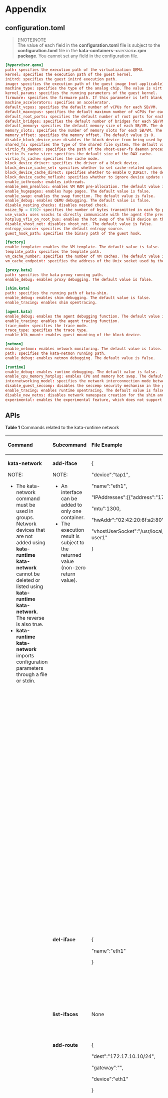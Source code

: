 # Appendix

## configuration.toml

> [!NOTE]NOTE   
> The value of each field in the  **configuration.toml**  file is subject to the  **configuration.toml**  file in the  **kata-containers-<**_version_**\>.rpm package**. You cannot set any field in the configuration file.  

```conf
[hypervisor.qemu]
path: specifies the execution path of the virtualization QEMU.
kernel: specifies the execution path of the guest kernel.
initrd: specifies the guest initrd execution path.
image: specifies the execution path of the guest image (not applicable).
machine_type: specifies the type of the analog chip. The value is virt for the ARM architecture and pc for the x86 architecture.
kernel_params: specifies the running parameters of the guest kernel.
firmware: specifies the firmware path. If this parameter is left blank, the default firmware is used.
machine_accelerators: specifies an accelerator.
default_vcpus: specifies the default number of vCPUs for each SB/VM.
default_maxvcpus: specifies the default maximum number of vCPUs for each SB/VM.
default_root_ports: specifies the default number of root ports for each SB/VM.
default_bridges: specifies the default number of bridges for each SB/VM.
default_memory: specifies the default memory size of each SB/VM. The default value is 1024 MiB.
memory_slots: specifies the number of memory slots for each SB/VM. The default value is 10.
memory_offset: specifies the memory offset. The default value is 0.
disable_block_device_use: disables the block device from being used by the rootfs of the container.
shared_fs: specifies the type of the shared file system. The default value is virtio-9p.
virtio_fs_daemon: specifies the path of the vhost-user-fs daemon process.
virtio_fs_cache_size: specifies the default size of the DAX cache.
virtio_fs_cache: specifies the cache mode.
block_device_driver: specifies the driver of a block device.
block_device_cache_set: specifies whether to set cache-related options for a block device. The default value is false.
block_device_cache_direct: specifies whether to enable O_DIRECT. The default value is false.
block_device_cache_noflush: specifies whether to ignore device update requests. The default value is false.
enable_iothreads: enables iothreads.
enable_mem_prealloc: enables VM RAM pre-allocation. The default value is false.
enable_hugepages: enables huge pages. The default value is false.
enable_swap: enables the swap function. The default value is false.
enable_debug: enables QEMU debugging. The default value is false.
disable_nesting_checks: disables nested check.
msize_9p = 8192: specifies the number of bytes transmitted in each 9p packet.
use_vsock: uses vsocks to directly communicate with the agent (the prerequisite is that vsocks is supported). The default value is false.
hotplug_vfio_on_root_bus: enables the hot swap of the VFIO device on the root bus. The default value is false.
disable_vhost_net: disables vhost_net. The default value is false.
entropy_source: specifies the default entropy source.
guest_hook_path: specifies the binary path of the guest hook.

[factory]
enable_template: enables the VM template. The default value is false.
template_path: specifies the template path.
vm_cache_number: specifies the number of VM caches. The default value is 0.
vm_cache_endpoint: specifies the address of the Unix socket used by the VMCache. The default value is /var/run/kata-containers/cache.sock.

[proxy.kata]
path: specifies the kata-proxy running path.
enable_debug: enables proxy debugging. The default value is false.

[shim.kata]
path: specifies the running path of kata-shim.
enable_debug: enables shim debugging. The default value is false.
enable_tracing: enables shim opentracing.

[agent.kata]
enable_debug: enables the agent debugging function. The default value is false.
enable_tracing: enables the agent tracing function.
trace_mode: specifies the trace mode.
trace_type: specifies the trace type.
enable_blk_mount: enables guest mounting of the block device.

[netmon]
enable_netmon: enables network monitoring. The default value is false.
path: specifies the kata-netmon running path.
enable_debug: enables netmon debugging. The default value is false.

[runtime]
enable_debug: enables runtime debugging. The default value is false.
enable_cpu_memory_hotplug: enables CPU and memory hot swap. The default value is false.
internetworking_model: specifies the network interconnection mode between VMs and containers.
disable_guest_seccomp: disables the seccemp security mechanism in the guest application. The default value is true.
enable_tracing: enables runtime opentracing. The default value is false.
disable_new_netns: disables network namespace creation for the shim and hypervisor processes. The default value is false.
experimental: enables the experimental feature, which does not support user-defined configurations.
```

## APIs

**Table  1**  Commands related to the kata-runtime network

<a name="en-us_topic_0182220026_en-us_topic_0176326774_en-us_topic_0144414542_en-us_topic_0117295236_en-us_topic_0058941414_table66385264135"></a>
<table><thead align="left"><tr id="en-us_topic_0182220026_en-us_topic_0176326774_en-us_topic_0144414542_en-us_topic_0117295236_en-us_topic_0058941414_row16639152615133"><th class="cellrowborder" valign="top" width="17.05829417058294%" id="mcps1.2.7.1.1"><p id="en-us_topic_0182220026_en-us_topic_0176326774_en-us_topic_0144414542_en-us_topic_0117295236_en-us_topic_0058941414_p5639726151315"><a name="en-us_topic_0182220026_en-us_topic_0176326774_en-us_topic_0144414542_en-us_topic_0117295236_en-us_topic_0058941414_p5639726151315"></a><a name="en-us_topic_0182220026_en-us_topic_0176326774_en-us_topic_0144414542_en-us_topic_0117295236_en-us_topic_0058941414_p5639726151315"></a><strong id="en-us_topic_0182220026_en-us_topic_0176326774_en-us_topic_0144414542_en-us_topic_0117295236_en-us_topic_0058941414_b36001652466"><a name="en-us_topic_0182220026_en-us_topic_0176326774_en-us_topic_0144414542_en-us_topic_0117295236_en-us_topic_0058941414_b36001652466"></a><a name="en-us_topic_0182220026_en-us_topic_0176326774_en-us_topic_0144414542_en-us_topic_0117295236_en-us_topic_0058941414_b36001652466"></a>Command</strong></p>
</th>
<th class="cellrowborder" valign="top" width="17.18828117188281%" id="mcps1.2.7.1.2"><p id="en-us_topic_0182220026_en-us_topic_0176326774_en-us_topic_0144414542_en-us_topic_0117295236_en-us_topic_0058941414_p17639226141312"><a name="en-us_topic_0182220026_en-us_topic_0176326774_en-us_topic_0144414542_en-us_topic_0117295236_en-us_topic_0058941414_p17639226141312"></a><a name="en-us_topic_0182220026_en-us_topic_0176326774_en-us_topic_0144414542_en-us_topic_0117295236_en-us_topic_0058941414_p17639226141312"></a><strong id="en-us_topic_0182220026_b1662671294118"><a name="en-us_topic_0182220026_b1662671294118"></a><a name="en-us_topic_0182220026_b1662671294118"></a>Subcommand</strong></p>
</th>
<th class="cellrowborder" valign="top" width="19.71802819718028%" id="mcps1.2.7.1.3"><p id="en-us_topic_0182220026_en-us_topic_0176326774_en-us_topic_0144414542_p2028452514173"><a name="en-us_topic_0182220026_en-us_topic_0176326774_en-us_topic_0144414542_p2028452514173"></a><a name="en-us_topic_0182220026_en-us_topic_0176326774_en-us_topic_0144414542_p2028452514173"></a><strong id="en-us_topic_0182220026_b1154191914412"><a name="en-us_topic_0182220026_b1154191914412"></a><a name="en-us_topic_0182220026_b1154191914412"></a>File Example</strong></p>
</th>
<th class="cellrowborder" valign="top" width="7.4992500749925%" id="mcps1.2.7.1.4"><p id="en-us_topic_0182220026_en-us_topic_0176326774_en-us_topic_0144414542_en-us_topic_0117295236_en-us_topic_0058941414_p863942612139"><a name="en-us_topic_0182220026_en-us_topic_0176326774_en-us_topic_0144414542_en-us_topic_0117295236_en-us_topic_0058941414_p863942612139"></a><a name="en-us_topic_0182220026_en-us_topic_0176326774_en-us_topic_0144414542_en-us_topic_0117295236_en-us_topic_0058941414_p863942612139"></a><strong id="en-us_topic_0182220026_b65520238415"><a name="en-us_topic_0182220026_b65520238415"></a><a name="en-us_topic_0182220026_b65520238415"></a>Field</strong></p>
</th>
<th class="cellrowborder" valign="top" width="16.14838516148385%" id="mcps1.2.7.1.5"><p id="en-us_topic_0182220026_en-us_topic_0176326774_en-us_topic_0144414542_en-us_topic_0117295236_en-us_topic_0058941414_p10639132681314"><a name="en-us_topic_0182220026_en-us_topic_0176326774_en-us_topic_0144414542_en-us_topic_0117295236_en-us_topic_0058941414_p10639132681314"></a><a name="en-us_topic_0182220026_en-us_topic_0176326774_en-us_topic_0144414542_en-us_topic_0117295236_en-us_topic_0058941414_p10639132681314"></a><strong id="en-us_topic_0182220026_b281512412412"><a name="en-us_topic_0182220026_b281512412412"></a><a name="en-us_topic_0182220026_b281512412412"></a>Description</strong></p>
</th>
<th class="cellrowborder" valign="top" width="22.38776122387761%" id="mcps1.2.7.1.6"><p id="en-us_topic_0182220026_en-us_topic_0176326774_en-us_topic_0144414542_en-us_topic_0117295236_en-us_topic_0058941414_p9105194011715"><a name="en-us_topic_0182220026_en-us_topic_0176326774_en-us_topic_0144414542_en-us_topic_0117295236_en-us_topic_0058941414_p9105194011715"></a><a name="en-us_topic_0182220026_en-us_topic_0176326774_en-us_topic_0144414542_en-us_topic_0117295236_en-us_topic_0058941414_p9105194011715"></a><strong id="en-us_topic_0182220026_en-us_topic_0176326774_en-us_topic_0144414542_en-us_topic_0117295236_en-us_topic_0058941414_b1464445184619"><a name="en-us_topic_0182220026_en-us_topic_0176326774_en-us_topic_0144414542_en-us_topic_0117295236_en-us_topic_0058941414_b1464445184619"></a><a name="en-us_topic_0182220026_en-us_topic_0176326774_en-us_topic_0144414542_en-us_topic_0117295236_en-us_topic_0058941414_b1464445184619"></a>Remarks</strong></p>
</th>
</tr>
</thead>
<tbody><tr id="en-us_topic_0182220026_en-us_topic_0176326774_en-us_topic_0144414542_en-us_topic_0117295236_en-us_topic_0058941414_row1554902132910"><td class="cellrowborder" rowspan="13" valign="top" width="17.05829417058294%" headers="mcps1.2.7.1.1 "><p id="en-us_topic_0182220026_en-us_topic_0176326774_en-us_topic_0144414542_en-us_topic_0117295236_en-us_topic_0058941414_p19639122651310"><a name="en-us_topic_0182220026_en-us_topic_0176326774_en-us_topic_0144414542_en-us_topic_0117295236_en-us_topic_0058941414_p19639122651310"></a><a name="en-us_topic_0182220026_en-us_topic_0176326774_en-us_topic_0144414542_en-us_topic_0117295236_en-us_topic_0058941414_p19639122651310"></a><strong id="en-us_topic_0182220026_en-us_topic_0176326774_en-us_topic_0144414542_en-us_topic_0117295236_en-us_topic_0058941414_b69171014184613"><a name="en-us_topic_0182220026_en-us_topic_0176326774_en-us_topic_0144414542_en-us_topic_0117295236_en-us_topic_0058941414_b69171014184613"></a><a name="en-us_topic_0182220026_en-us_topic_0176326774_en-us_topic_0144414542_en-us_topic_0117295236_en-us_topic_0058941414_b69171014184613"></a>kata-network</strong></p>
<div class="note" id="en-us_topic_0182220026_en-us_topic_0176326774_en-us_topic_0144414542_en-us_topic_0117295236_en-us_topic_0058941414_note173211717183519"><a name="en-us_topic_0182220026_en-us_topic_0176326774_en-us_topic_0144414542_en-us_topic_0117295236_en-us_topic_0058941414_note173211717183519"></a><a name="en-us_topic_0182220026_en-us_topic_0176326774_en-us_topic_0144414542_en-us_topic_0117295236_en-us_topic_0058941414_note173211717183519"></a><span class="notetitle"> NOTE: </span><div class="notebody"><a name="en-us_topic_0182220026_en-us_topic_0176326774_en-us_topic_0144414542_ul1472122519332"></a><a name="en-us_topic_0182220026_en-us_topic_0176326774_en-us_topic_0144414542_ul1472122519332"></a><ul id="en-us_topic_0182220026_en-us_topic_0176326774_en-us_topic_0144414542_ul1472122519332"><li>The kata-network command must be used in groups. Network devices that are not added using <strong id="en-us_topic_0182220026_b1778484094112"><a name="en-us_topic_0182220026_b1778484094112"></a><a name="en-us_topic_0182220026_b1778484094112"></a>kata-runtime kata-network</strong> cannot be deleted or listed using <strong id="en-us_topic_0182220026_b1048824515414"><a name="en-us_topic_0182220026_b1048824515414"></a><a name="en-us_topic_0182220026_b1048824515414"></a>kata-runtime kata-network</strong>. The reverse is also true.</li><li><strong id="en-us_topic_0182220026_b6975759144111"><a name="en-us_topic_0182220026_b6975759144111"></a><a name="en-us_topic_0182220026_b6975759144111"></a>kata-runtime kata-network</strong> imports configuration parameters through a file or stdin.</li></ul>
</div></div>
</td>
<td class="cellrowborder" rowspan="6" valign="top" width="17.18828117188281%" headers="mcps1.2.7.1.2 "><p id="en-us_topic_0182220026_en-us_topic_0176326774_en-us_topic_0144414542_p11116581890"><a name="en-us_topic_0182220026_en-us_topic_0176326774_en-us_topic_0144414542_p11116581890"></a><a name="en-us_topic_0182220026_en-us_topic_0176326774_en-us_topic_0144414542_p11116581890"></a><strong id="en-us_topic_0182220026_en-us_topic_0176326774_en-us_topic_0144414542_b9588163211106"><a name="en-us_topic_0182220026_en-us_topic_0176326774_en-us_topic_0144414542_b9588163211106"></a><a name="en-us_topic_0182220026_en-us_topic_0176326774_en-us_topic_0144414542_b9588163211106"></a>add-iface</strong></p>
<div class="note" id="en-us_topic_0182220026_en-us_topic_0176326774_en-us_topic_0144414542_note16321526151911"><a name="en-us_topic_0182220026_en-us_topic_0176326774_en-us_topic_0144414542_note16321526151911"></a><a name="en-us_topic_0182220026_en-us_topic_0176326774_en-us_topic_0144414542_note16321526151911"></a><span class="notetitle"> NOTE: </span><div class="notebody"><a name="en-us_topic_0182220026_en-us_topic_0176326774_en-us_topic_0144414542_ul142008225339"></a><a name="en-us_topic_0182220026_en-us_topic_0176326774_en-us_topic_0144414542_ul142008225339"></a><ul id="en-us_topic_0182220026_en-us_topic_0176326774_en-us_topic_0144414542_ul142008225339"><li>An interface can be added to only one container.</li><li>The execution result is subject to the returned value (non-zero return value).</li></ul>
</div></div>
<p id="en-us_topic_0182220026_en-us_topic_0176326774_en-us_topic_0144414542_p113091322192419"><a name="en-us_topic_0182220026_en-us_topic_0176326774_en-us_topic_0144414542_p113091322192419"></a><a name="en-us_topic_0182220026_en-us_topic_0176326774_en-us_topic_0144414542_p113091322192419"></a>&nbsp;&nbsp;</p>
</td>
<td class="cellrowborder" rowspan="6" valign="top" width="19.71802819718028%" headers="mcps1.2.7.1.3 "><p id="en-us_topic_0182220026_en-us_topic_0176326774_en-us_topic_0144414542_p034191618252"><a name="en-us_topic_0182220026_en-us_topic_0176326774_en-us_topic_0144414542_p034191618252"></a><a name="en-us_topic_0182220026_en-us_topic_0176326774_en-us_topic_0144414542_p034191618252"></a>{</p>
<p id="en-us_topic_0182220026_en-us_topic_0176326774_en-us_topic_0144414542_p03411316122515"><a name="en-us_topic_0182220026_en-us_topic_0176326774_en-us_topic_0144414542_p03411316122515"></a><a name="en-us_topic_0182220026_en-us_topic_0176326774_en-us_topic_0144414542_p03411316122515"></a>"device":"tap1",</p>
<p id="en-us_topic_0182220026_en-us_topic_0176326774_en-us_topic_0144414542_p834181642514"><a name="en-us_topic_0182220026_en-us_topic_0176326774_en-us_topic_0144414542_p834181642514"></a><a name="en-us_topic_0182220026_en-us_topic_0176326774_en-us_topic_0144414542_p834181642514"></a>"name":"eth1",</p>
<p id="en-us_topic_0182220026_en-us_topic_0176326774_en-us_topic_0144414542_p33412016112514"><a name="en-us_topic_0182220026_en-us_topic_0176326774_en-us_topic_0144414542_p33412016112514"></a><a name="en-us_topic_0182220026_en-us_topic_0176326774_en-us_topic_0144414542_p33412016112514"></a>"IPAddresses":[{"address":"172.17.1.10","mask":"24"}],</p>
<p id="en-us_topic_0182220026_en-us_topic_0176326774_en-us_topic_0144414542_p0341161682515"><a name="en-us_topic_0182220026_en-us_topic_0176326774_en-us_topic_0144414542_p0341161682515"></a><a name="en-us_topic_0182220026_en-us_topic_0176326774_en-us_topic_0144414542_p0341161682515"></a>"mtu":1300,</p>
<p id="en-us_topic_0182220026_en-us_topic_0176326774_en-us_topic_0144414542_p93411416172510"><a name="en-us_topic_0182220026_en-us_topic_0176326774_en-us_topic_0144414542_p93411416172510"></a><a name="en-us_topic_0182220026_en-us_topic_0176326774_en-us_topic_0144414542_p93411416172510"></a>"hwAddr":"02:42:20:6f:a2:80"</p>
<p id="en-us_topic_0182220026_en-us_topic_0176326774_en-us_topic_0144414542_p5108173192612"><a name="en-us_topic_0182220026_en-us_topic_0176326774_en-us_topic_0144414542_p5108173192612"></a><a name="en-us_topic_0182220026_en-us_topic_0176326774_en-us_topic_0144414542_p5108173192612"></a>"vhostUserSocket":"/usr/local/var/run/openvswitch/vhost-user1"</p>
<p id="en-us_topic_0182220026_en-us_topic_0176326774_en-us_topic_0144414542_p17341131614258"><a name="en-us_topic_0182220026_en-us_topic_0176326774_en-us_topic_0144414542_p17341131614258"></a><a name="en-us_topic_0182220026_en-us_topic_0176326774_en-us_topic_0144414542_p17341131614258"></a>}</p>
<p id="en-us_topic_0182220026_en-us_topic_0176326774_en-us_topic_0144414542_p330916223244"><a name="en-us_topic_0182220026_en-us_topic_0176326774_en-us_topic_0144414542_p330916223244"></a><a name="en-us_topic_0182220026_en-us_topic_0176326774_en-us_topic_0144414542_p330916223244"></a>&nbsp;&nbsp;</p>
</td>
<td class="cellrowborder" valign="top" width="7.4992500749925%" headers="mcps1.2.7.1.4 "><p id="en-us_topic_0182220026_en-us_topic_0176326774_en-us_topic_0144414542_en-us_topic_0117295236_en-us_topic_0058941414_p855072117296"><a name="en-us_topic_0182220026_en-us_topic_0176326774_en-us_topic_0144414542_en-us_topic_0117295236_en-us_topic_0058941414_p855072117296"></a><a name="en-us_topic_0182220026_en-us_topic_0176326774_en-us_topic_0144414542_en-us_topic_0117295236_en-us_topic_0058941414_p855072117296"></a>device</p>
</td>
<td class="cellrowborder" valign="top" width="16.14838516148385%" headers="mcps1.2.7.1.5 "><p id="en-us_topic_0182220026_en-us_topic_0176326774_en-us_topic_0144414542_en-us_topic_0117295236_en-us_topic_0058941414_p55501921162915"><a name="en-us_topic_0182220026_en-us_topic_0176326774_en-us_topic_0144414542_en-us_topic_0117295236_en-us_topic_0058941414_p55501921162915"></a><a name="en-us_topic_0182220026_en-us_topic_0176326774_en-us_topic_0144414542_en-us_topic_0117295236_en-us_topic_0058941414_p55501921162915"></a>Sets the name of the NIC on a host.</p>
</td>
<td class="cellrowborder" valign="top" width="22.38776122387761%" headers="mcps1.2.7.1.6 "><p id="en-us_topic_0182220026_en-us_topic_0176326774_en-us_topic_0144414542_p19199141452819"><a name="en-us_topic_0182220026_en-us_topic_0176326774_en-us_topic_0144414542_p19199141452819"></a><a name="en-us_topic_0182220026_en-us_topic_0176326774_en-us_topic_0144414542_p19199141452819"></a>Mandatory. The value can contain a maximum of 15 characters, including letters, digits, underscores (\_), hyphens (-), and periods (.). It must start with a letter. The device name must be unique on the same host.</p>
</td>
</tr>
<tr id="en-us_topic_0182220026_en-us_topic_0176326774_en-us_topic_0144414542_en-us_topic_0117295236_en-us_topic_0058941414_row1563914260136"><td class="cellrowborder" valign="top" headers="mcps1.2.7.1.1 "><p id="en-us_topic_0182220026_en-us_topic_0176326774_en-us_topic_0144414542_en-us_topic_0117295236_en-us_topic_0058941414_p1563922616131"><a name="en-us_topic_0182220026_en-us_topic_0176326774_en-us_topic_0144414542_en-us_topic_0117295236_en-us_topic_0058941414_p1563922616131"></a><a name="en-us_topic_0182220026_en-us_topic_0176326774_en-us_topic_0144414542_en-us_topic_0117295236_en-us_topic_0058941414_p1563922616131"></a>name</p>
</td>
<td class="cellrowborder" valign="top" headers="mcps1.2.7.1.2 "><p id="en-us_topic_0182220026_en-us_topic_0176326774_en-us_topic_0144414542_en-us_topic_0117295236_en-us_topic_0058941414_p156391826161313"><a name="en-us_topic_0182220026_en-us_topic_0176326774_en-us_topic_0144414542_en-us_topic_0117295236_en-us_topic_0058941414_p156391826161313"></a><a name="en-us_topic_0182220026_en-us_topic_0176326774_en-us_topic_0144414542_en-us_topic_0117295236_en-us_topic_0058941414_p156391826161313"></a>Sets the name of the NIC in the container.</p>
</td>
<td class="cellrowborder" valign="top" headers="mcps1.2.7.1.3 "><p id="en-us_topic_0182220026_en-us_topic_0176326774_en-us_topic_0144414542_p1954874319"><a name="en-us_topic_0182220026_en-us_topic_0176326774_en-us_topic_0144414542_p1954874319"></a><a name="en-us_topic_0182220026_en-us_topic_0176326774_en-us_topic_0144414542_p1954874319"></a>Mandatory. The value can contain a maximum of 15 characters, including letters, digits, underscores (\_), hyphens (-), and periods (.). It must start with a letter. Ensure that the name is unique in the same sandbox.</p>
</td>
</tr>
<tr id="en-us_topic_0182220026_en-us_topic_0176326774_en-us_topic_0144414542_en-us_topic_0117295236_en-us_topic_0058941414_row416183171610"><td class="cellrowborder" valign="top" headers="mcps1.2.7.1.1 "><p id="en-us_topic_0182220026_en-us_topic_0176326774_en-us_topic_0144414542_p58291193271"><a name="en-us_topic_0182220026_en-us_topic_0176326774_en-us_topic_0144414542_p58291193271"></a><a name="en-us_topic_0182220026_en-us_topic_0176326774_en-us_topic_0144414542_p58291193271"></a>IPAddresses</p>
</td>
<td class="cellrowborder" valign="top" headers="mcps1.2.7.1.2 "><p id="en-us_topic_0182220026_en-us_topic_0176326774_en-us_topic_0144414542_en-us_topic_0117295236_en-us_topic_0058941414_p2167318165"><a name="en-us_topic_0182220026_en-us_topic_0176326774_en-us_topic_0144414542_en-us_topic_0117295236_en-us_topic_0058941414_p2167318165"></a><a name="en-us_topic_0182220026_en-us_topic_0176326774_en-us_topic_0144414542_en-us_topic_0117295236_en-us_topic_0058941414_p2167318165"></a>Sets the IP address of an NIC.</p>
</td>
<td class="cellrowborder" valign="top" headers="mcps1.2.7.1.3 "><p id="en-us_topic_0182220026_en-us_topic_0176326774_en-us_topic_0144414542_en-us_topic_0117295236_en-us_topic_0058941414_p1106144015178"><a name="en-us_topic_0182220026_en-us_topic_0176326774_en-us_topic_0144414542_en-us_topic_0117295236_en-us_topic_0058941414_p1106144015178"></a><a name="en-us_topic_0182220026_en-us_topic_0176326774_en-us_topic_0144414542_en-us_topic_0117295236_en-us_topic_0058941414_p1106144015178"></a>Optional.</p>
<p id="en-us_topic_0182220026_en-us_topic_0176326774_en-us_topic_0144414542_p1645464962810"><a name="en-us_topic_0182220026_en-us_topic_0176326774_en-us_topic_0144414542_p1645464962810"></a><a name="en-us_topic_0182220026_en-us_topic_0176326774_en-us_topic_0144414542_p1645464962810"></a>Currently, one IP address can be configured for each NIC. If no IP address is configured for the NIC, no IP address will be configured in the container, either.</p>
</td>
</tr>
<tr id="en-us_topic_0182220026_en-us_topic_0176326774_en-us_topic_0144414542_en-us_topic_0117295236_en-us_topic_0058941414_row13672165951510"><td class="cellrowborder" valign="top" headers="mcps1.2.7.1.1 "><p id="en-us_topic_0182220026_en-us_topic_0176326774_en-us_topic_0144414542_en-us_topic_0117295236_en-us_topic_0058941414_p1567214598153"><a name="en-us_topic_0182220026_en-us_topic_0176326774_en-us_topic_0144414542_en-us_topic_0117295236_en-us_topic_0058941414_p1567214598153"></a><a name="en-us_topic_0182220026_en-us_topic_0176326774_en-us_topic_0144414542_en-us_topic_0117295236_en-us_topic_0058941414_p1567214598153"></a>mtu</p>
</td>
<td class="cellrowborder" valign="top" headers="mcps1.2.7.1.2 "><p id="en-us_topic_0182220026_en-us_topic_0176326774_en-us_topic_0144414542_en-us_topic_0117295236_en-us_topic_0058941414_p1467235981512"><a name="en-us_topic_0182220026_en-us_topic_0176326774_en-us_topic_0144414542_en-us_topic_0117295236_en-us_topic_0058941414_p1467235981512"></a><a name="en-us_topic_0182220026_en-us_topic_0176326774_en-us_topic_0144414542_en-us_topic_0117295236_en-us_topic_0058941414_p1467235981512"></a>Sets the MTU of an NIC.</p>
</td>
<td class="cellrowborder" valign="top" headers="mcps1.2.7.1.3 "><p id="en-us_topic_0182220026_en-us_topic_0176326774_en-us_topic_0144414542_en-us_topic_0117295236_en-us_topic_0058941414_p13305156121820"><a name="en-us_topic_0182220026_en-us_topic_0176326774_en-us_topic_0144414542_en-us_topic_0117295236_en-us_topic_0058941414_p13305156121820"></a><a name="en-us_topic_0182220026_en-us_topic_0176326774_en-us_topic_0144414542_en-us_topic_0117295236_en-us_topic_0058941414_p13305156121820"></a>Mandatory.</p>
<p id="en-us_topic_0182220026_en-us_topic_0176326774_en-us_topic_0144414542_p12189171833011"><a name="en-us_topic_0182220026_en-us_topic_0176326774_en-us_topic_0144414542_p12189171833011"></a><a name="en-us_topic_0182220026_en-us_topic_0176326774_en-us_topic_0144414542_p12189171833011"></a>The value ranges from 46 to 9600.</p>
</td>
</tr>
<tr id="en-us_topic_0182220026_en-us_topic_0176326774_en-us_topic_0144414542_en-us_topic_0117295236_en-us_topic_0058941414_row1679005612156"><td class="cellrowborder" valign="top" headers="mcps1.2.7.1.1 "><p id="en-us_topic_0182220026_en-us_topic_0176326774_en-us_topic_0144414542_en-us_topic_0117295236_en-us_topic_0058941414_p37901256111518"><a name="en-us_topic_0182220026_en-us_topic_0176326774_en-us_topic_0144414542_en-us_topic_0117295236_en-us_topic_0058941414_p37901256111518"></a><a name="en-us_topic_0182220026_en-us_topic_0176326774_en-us_topic_0144414542_en-us_topic_0117295236_en-us_topic_0058941414_p37901256111518"></a>hwAddr</p>
</td>
<td class="cellrowborder" valign="top" headers="mcps1.2.7.1.2 "><p id="en-us_topic_0182220026_en-us_topic_0176326774_en-us_topic_0144414542_en-us_topic_0117295236_en-us_topic_0058941414_p1479011564157"><a name="en-us_topic_0182220026_en-us_topic_0176326774_en-us_topic_0144414542_en-us_topic_0117295236_en-us_topic_0058941414_p1479011564157"></a><a name="en-us_topic_0182220026_en-us_topic_0176326774_en-us_topic_0144414542_en-us_topic_0117295236_en-us_topic_0058941414_p1479011564157"></a>Sets the MAC address of an NIC.</p>
</td>
<td class="cellrowborder" valign="top" headers="mcps1.2.7.1.3 "><p id="en-us_topic_0182220026_en-us_topic_0176326774_en-us_topic_0144414542_en-us_topic_0117295236_en-us_topic_0058941414_p4106134014178"><a name="en-us_topic_0182220026_en-us_topic_0176326774_en-us_topic_0144414542_en-us_topic_0117295236_en-us_topic_0058941414_p4106134014178"></a><a name="en-us_topic_0182220026_en-us_topic_0176326774_en-us_topic_0144414542_en-us_topic_0117295236_en-us_topic_0058941414_p4106134014178"></a>Mandatory.</p>
</td>
</tr>
<tr id="en-us_topic_0182220026_en-us_topic_0176326774_en-us_topic_0144414542_row3307422102411"><td class="cellrowborder" valign="top" headers="mcps1.2.7.1.1 "><p id="en-us_topic_0182220026_en-us_topic_0176326774_en-us_topic_0144414542_p13091722122417"><a name="en-us_topic_0182220026_en-us_topic_0176326774_en-us_topic_0144414542_p13091722122417"></a><a name="en-us_topic_0182220026_en-us_topic_0176326774_en-us_topic_0144414542_p13091722122417"></a>vhostUserSocket</p>
</td>
<td class="cellrowborder" valign="top" headers="mcps1.2.7.1.2 "><p id="en-us_topic_0182220026_en-us_topic_0176326774_en-us_topic_0144414542_p2310142218242"><a name="en-us_topic_0182220026_en-us_topic_0176326774_en-us_topic_0144414542_p2310142218242"></a><a name="en-us_topic_0182220026_en-us_topic_0176326774_en-us_topic_0144414542_p2310142218242"></a>Sets the DPDK polling socket path.</p>
</td>
<td class="cellrowborder" valign="top" headers="mcps1.2.7.1.3 "><p id="en-us_topic_0182220026_en-us_topic_0176326774_en-us_topic_0144414542_p6310422182410"><a name="en-us_topic_0182220026_en-us_topic_0176326774_en-us_topic_0144414542_p6310422182410"></a><a name="en-us_topic_0182220026_en-us_topic_0176326774_en-us_topic_0144414542_p6310422182410"></a>Optional.</p>
<p id="en-us_topic_0182220026_en-us_topic_0176326774_en-us_topic_0144414542_p949911537279"><a name="en-us_topic_0182220026_en-us_topic_0176326774_en-us_topic_0144414542_p949911537279"></a><a name="en-us_topic_0182220026_en-us_topic_0176326774_en-us_topic_0144414542_p949911537279"></a>The path contains a maximum of 128 bytes. The naming rule can contain digits, letters, and hyphens (-). The path name must start with a letter.</p>
</td>
</tr>
<tr id="en-us_topic_0182220026_en-us_topic_0176326774_en-us_topic_0144414542_en-us_topic_0117295236_en-us_topic_0058941414_row04261503150"><td class="cellrowborder" valign="top" headers="mcps1.2.7.1.1 "><p id="en-us_topic_0182220026_en-us_topic_0176326774_en-us_topic_0144414542_en-us_topic_0117295236_en-us_topic_0058941414_p16391226111316"><a name="en-us_topic_0182220026_en-us_topic_0176326774_en-us_topic_0144414542_en-us_topic_0117295236_en-us_topic_0058941414_p16391226111316"></a><a name="en-us_topic_0182220026_en-us_topic_0176326774_en-us_topic_0144414542_en-us_topic_0117295236_en-us_topic_0058941414_p16391226111316"></a><strong id="en-us_topic_0182220026_en-us_topic_0176326774_en-us_topic_0144414542_b948121112118"><a name="en-us_topic_0182220026_en-us_topic_0176326774_en-us_topic_0144414542_b948121112118"></a><a name="en-us_topic_0182220026_en-us_topic_0176326774_en-us_topic_0144414542_b948121112118"></a>del-iface</strong></p>
</td>
<td class="cellrowborder" valign="top" headers="mcps1.2.7.1.2 "><p id="en-us_topic_0182220026_en-us_topic_0176326774_en-us_topic_0144414542_p398520181327"><a name="en-us_topic_0182220026_en-us_topic_0176326774_en-us_topic_0144414542_p398520181327"></a><a name="en-us_topic_0182220026_en-us_topic_0176326774_en-us_topic_0144414542_p398520181327"></a>{</p>
<p id="en-us_topic_0182220026_en-us_topic_0176326774_en-us_topic_0144414542_p109851718183212"><a name="en-us_topic_0182220026_en-us_topic_0176326774_en-us_topic_0144414542_p109851718183212"></a><a name="en-us_topic_0182220026_en-us_topic_0176326774_en-us_topic_0144414542_p109851718183212"></a>"name":"eth1"</p>
<p id="en-us_topic_0182220026_en-us_topic_0176326774_en-us_topic_0144414542_p198551814320"><a name="en-us_topic_0182220026_en-us_topic_0176326774_en-us_topic_0144414542_p198551814320"></a><a name="en-us_topic_0182220026_en-us_topic_0176326774_en-us_topic_0144414542_p198551814320"></a>}</p>
</td>
<td class="cellrowborder" valign="top" headers="mcps1.2.7.1.3 "><p id="en-us_topic_0182220026_en-us_topic_0176326774_en-us_topic_0144414542_en-us_topic_0117295236_en-us_topic_0058941414_p2428950151518"><a name="en-us_topic_0182220026_en-us_topic_0176326774_en-us_topic_0144414542_en-us_topic_0117295236_en-us_topic_0058941414_p2428950151518"></a><a name="en-us_topic_0182220026_en-us_topic_0176326774_en-us_topic_0144414542_en-us_topic_0117295236_en-us_topic_0058941414_p2428950151518"></a>None</p>
</td>
<td class="cellrowborder" valign="top" headers="mcps1.2.7.1.4 "><p id="en-us_topic_0182220026_en-us_topic_0176326774_en-us_topic_0144414542_en-us_topic_0117295236_en-us_topic_0058941414_p14428175051511"><a name="en-us_topic_0182220026_en-us_topic_0176326774_en-us_topic_0144414542_en-us_topic_0117295236_en-us_topic_0058941414_p14428175051511"></a><a name="en-us_topic_0182220026_en-us_topic_0176326774_en-us_topic_0144414542_en-us_topic_0117295236_en-us_topic_0058941414_p14428175051511"></a>Deletes an NIC from a container.</p>
</td>
<td class="cellrowborder" valign="top" headers="mcps1.2.7.1.5 "><div class="note" id="en-us_topic_0182220026_en-us_topic_0176326774_en-us_topic_0144414542_note79081420342"><a name="en-us_topic_0182220026_en-us_topic_0176326774_en-us_topic_0144414542_note79081420342"></a><a name="en-us_topic_0182220026_en-us_topic_0176326774_en-us_topic_0144414542_note79081420342"></a><span class="notetitle"> NOTE: </span><div class="notebody"><p id="en-us_topic_0182220026_en-us_topic_0176326774_en-us_topic_0144414542_p1591374123420"><a name="en-us_topic_0182220026_en-us_topic_0176326774_en-us_topic_0144414542_p1591374123420"></a><a name="en-us_topic_0182220026_en-us_topic_0176326774_en-us_topic_0144414542_p1591374123420"></a>When deleting a NIC, you can only delete it based on the name field in the NIC container. Kata does not identify other fields.</p>
</div></div>
</td>
</tr>
<tr id="en-us_topic_0182220026_en-us_topic_0176326774_en-us_topic_0144414542_en-us_topic_0117295236_en-us_topic_0058941414_row4639626111319"><td class="cellrowborder" valign="top" headers="mcps1.2.7.1.1 "><p id="en-us_topic_0182220026_en-us_topic_0176326774_en-us_topic_0144414542_en-us_topic_0117295236_en-us_topic_0058941414_p964014261131"><a name="en-us_topic_0182220026_en-us_topic_0176326774_en-us_topic_0144414542_en-us_topic_0117295236_en-us_topic_0058941414_p964014261131"></a><a name="en-us_topic_0182220026_en-us_topic_0176326774_en-us_topic_0144414542_en-us_topic_0117295236_en-us_topic_0058941414_p964014261131"></a><strong id="en-us_topic_0182220026_en-us_topic_0176326774_en-us_topic_0144414542_b16379102719112"><a name="en-us_topic_0182220026_en-us_topic_0176326774_en-us_topic_0144414542_b16379102719112"></a><a name="en-us_topic_0182220026_en-us_topic_0176326774_en-us_topic_0144414542_b16379102719112"></a>list-ifaces</strong></p>
</td>
<td class="cellrowborder" valign="top" headers="mcps1.2.7.1.2 "><p id="en-us_topic_0182220026_en-us_topic_0176326774_en-us_topic_0144414542_p16285152541713"><a name="en-us_topic_0182220026_en-us_topic_0176326774_en-us_topic_0144414542_p16285152541713"></a><a name="en-us_topic_0182220026_en-us_topic_0176326774_en-us_topic_0144414542_p16285152541713"></a>None</p>
</td>
<td class="cellrowborder" valign="top" headers="mcps1.2.7.1.3 "><p id="en-us_topic_0182220026_en-us_topic_0176326774_en-us_topic_0144414542_en-us_topic_0117295236_en-us_topic_0058941414_p17640132601313"><a name="en-us_topic_0182220026_en-us_topic_0176326774_en-us_topic_0144414542_en-us_topic_0117295236_en-us_topic_0058941414_p17640132601313"></a><a name="en-us_topic_0182220026_en-us_topic_0176326774_en-us_topic_0144414542_en-us_topic_0117295236_en-us_topic_0058941414_p17640132601313"></a>None</p>
</td>
<td class="cellrowborder" valign="top" headers="mcps1.2.7.1.4 "><p id="en-us_topic_0182220026_en-us_topic_0176326774_en-us_topic_0144414542_en-us_topic_0117295236_en-us_topic_0058941414_p14640202613133"><a name="en-us_topic_0182220026_en-us_topic_0176326774_en-us_topic_0144414542_en-us_topic_0117295236_en-us_topic_0058941414_p14640202613133"></a><a name="en-us_topic_0182220026_en-us_topic_0176326774_en-us_topic_0144414542_en-us_topic_0117295236_en-us_topic_0058941414_p14640202613133"></a>Queries the NIC list in a container.</p>
</td>
<td class="cellrowborder" valign="top" headers="mcps1.2.7.1.5 "><p id="en-us_topic_0182220026_en-us_topic_0176326774_en-us_topic_0144414542_en-us_topic_0117295236_en-us_topic_0058941414_p13106184061718"><a name="en-us_topic_0182220026_en-us_topic_0176326774_en-us_topic_0144414542_en-us_topic_0117295236_en-us_topic_0058941414_p13106184061718"></a><a name="en-us_topic_0182220026_en-us_topic_0176326774_en-us_topic_0144414542_en-us_topic_0117295236_en-us_topic_0058941414_p13106184061718"></a>None</p>
</td>
</tr>
<tr id="en-us_topic_0182220026_en-us_topic_0176326774_en-us_topic_0144414542_row879186191219"><td class="cellrowborder" rowspan="3" valign="top" headers="mcps1.2.7.1.1 "><p id="en-us_topic_0182220026_en-us_topic_0176326774_en-us_topic_0144414542_p681186151218"><a name="en-us_topic_0182220026_en-us_topic_0176326774_en-us_topic_0144414542_p681186151218"></a><a name="en-us_topic_0182220026_en-us_topic_0176326774_en-us_topic_0144414542_p681186151218"></a><strong id="en-us_topic_0182220026_en-us_topic_0176326774_en-us_topic_0144414542_b132121515139"><a name="en-us_topic_0182220026_en-us_topic_0176326774_en-us_topic_0144414542_b132121515139"></a><a name="en-us_topic_0182220026_en-us_topic_0176326774_en-us_topic_0144414542_b132121515139"></a>add-route</strong></p>
</td>
<td class="cellrowborder" rowspan="3" valign="top" headers="mcps1.2.7.1.2 "><p id="en-us_topic_0182220026_en-us_topic_0176326774_en-us_topic_0144414542_p1089432211409"><a name="en-us_topic_0182220026_en-us_topic_0176326774_en-us_topic_0144414542_p1089432211409"></a><a name="en-us_topic_0182220026_en-us_topic_0176326774_en-us_topic_0144414542_p1089432211409"></a>{</p>
<p id="en-us_topic_0182220026_en-us_topic_0176326774_en-us_topic_0144414542_p14894722164012"><a name="en-us_topic_0182220026_en-us_topic_0176326774_en-us_topic_0144414542_p14894722164012"></a><a name="en-us_topic_0182220026_en-us_topic_0176326774_en-us_topic_0144414542_p14894722164012"></a>"dest":"172.17.10.10/24",</p>
<p id="en-us_topic_0182220026_en-us_topic_0176326774_en-us_topic_0144414542_p10894422184015"><a name="en-us_topic_0182220026_en-us_topic_0176326774_en-us_topic_0144414542_p10894422184015"></a><a name="en-us_topic_0182220026_en-us_topic_0176326774_en-us_topic_0144414542_p10894422184015"></a>"gateway":"",</p>
<p id="en-us_topic_0182220026_en-us_topic_0176326774_en-us_topic_0144414542_p68941722114010"><a name="en-us_topic_0182220026_en-us_topic_0176326774_en-us_topic_0144414542_p68941722114010"></a><a name="en-us_topic_0182220026_en-us_topic_0176326774_en-us_topic_0144414542_p68941722114010"></a>"device":"eth1"</p>
<p id="en-us_topic_0182220026_en-us_topic_0176326774_en-us_topic_0144414542_p489413229409"><a name="en-us_topic_0182220026_en-us_topic_0176326774_en-us_topic_0144414542_p489413229409"></a><a name="en-us_topic_0182220026_en-us_topic_0176326774_en-us_topic_0144414542_p489413229409"></a>}</p>
</td>
<td class="cellrowborder" valign="top" headers="mcps1.2.7.1.3 "><p id="en-us_topic_0182220026_en-us_topic_0176326774_en-us_topic_0144414542_p78115631210"><a name="en-us_topic_0182220026_en-us_topic_0176326774_en-us_topic_0144414542_p78115631210"></a><a name="en-us_topic_0182220026_en-us_topic_0176326774_en-us_topic_0144414542_p78115631210"></a>dest</p>
</td>
<td class="cellrowborder" valign="top" headers="mcps1.2.7.1.4 "><p id="en-us_topic_0182220026_en-us_topic_0176326774_en-us_topic_0144414542_p48114611125"><a name="en-us_topic_0182220026_en-us_topic_0176326774_en-us_topic_0144414542_p48114611125"></a><a name="en-us_topic_0182220026_en-us_topic_0176326774_en-us_topic_0144414542_p48114611125"></a>Sets the network segment corresponding to the route.</p>
</td>
<td class="cellrowborder" valign="top" headers="mcps1.2.7.1.5 "><p id="en-us_topic_0182220026_en-us_topic_0176326774_en-us_topic_0144414542_p18146131215"><a name="en-us_topic_0182220026_en-us_topic_0176326774_en-us_topic_0144414542_p18146131215"></a><a name="en-us_topic_0182220026_en-us_topic_0176326774_en-us_topic_0144414542_p18146131215"></a>The value is in the format of &lt;<em id="en-us_topic_0182220026_i13241357174619"><a name="en-us_topic_0182220026_i13241357174619"></a><a name="en-us_topic_0182220026_i13241357174619"></a>ip</em>&gt;/&lt;<em id="en-us_topic_0182220026_i71111094716"><a name="en-us_topic_0182220026_i71111094716"></a><a name="en-us_topic_0182220026_i71111094716"></a>mask</em>&gt;. &lt;<em id="en-us_topic_0182220026_i1192353134718"><a name="en-us_topic_0182220026_i1192353134718"></a><a name="en-us_topic_0182220026_i1192353134718"></a>ip</em>&gt; is mandatory.</p>
<p id="en-us_topic_0182220026_en-us_topic_0176326774_en-us_topic_0144414542_p1736115864212"><a name="en-us_topic_0182220026_en-us_topic_0176326774_en-us_topic_0144414542_p1736115864212"></a><a name="en-us_topic_0182220026_en-us_topic_0176326774_en-us_topic_0144414542_p1736115864212"></a>There are three cases:</p>
<p id="en-us_topic_0182220026_en-us_topic_0176326774_en-us_topic_0144414542_p1361158154216"><a name="en-us_topic_0182220026_en-us_topic_0176326774_en-us_topic_0144414542_p1361158154216"></a><a name="en-us_topic_0182220026_en-us_topic_0176326774_en-us_topic_0144414542_p1361158154216"></a>1. Both IP address and mask are configured.</p>
<p id="en-us_topic_0182220026_en-us_topic_0176326774_en-us_topic_0144414542_p0361558204220"><a name="en-us_topic_0182220026_en-us_topic_0176326774_en-us_topic_0144414542_p0361558204220"></a><a name="en-us_topic_0182220026_en-us_topic_0176326774_en-us_topic_0144414542_p0361558204220"></a>2. If only an IP address is configured, the default mask is 32.</p>
<p id="en-us_topic_0182220026_en-us_topic_0176326774_en-us_topic_0144414542_p336125814424"><a name="en-us_topic_0182220026_en-us_topic_0176326774_en-us_topic_0144414542_p336125814424"></a><a name="en-us_topic_0182220026_en-us_topic_0176326774_en-us_topic_0144414542_p336125814424"></a>3. If <strong id="en-us_topic_0182220026_b541514544813"><a name="en-us_topic_0182220026_b541514544813"></a><a name="en-us_topic_0182220026_b541514544813"></a>"dest":"default"</strong> is configured, there is no destination by default. In this case, the gateway needs to be configured.</p>
</td>
</tr>
<tr id="en-us_topic_0182220026_en-us_topic_0176326774_en-us_topic_0144414542_row2567947104013"><td class="cellrowborder" valign="top" headers="mcps1.2.7.1.1 "><p id="en-us_topic_0182220026_en-us_topic_0176326774_en-us_topic_0144414542_p12568164794015"><a name="en-us_topic_0182220026_en-us_topic_0176326774_en-us_topic_0144414542_p12568164794015"></a><a name="en-us_topic_0182220026_en-us_topic_0176326774_en-us_topic_0144414542_p12568164794015"></a>gateway</p>
</td>
<td class="cellrowborder" valign="top" headers="mcps1.2.7.1.2 "><p id="en-us_topic_0182220026_en-us_topic_0176326774_en-us_topic_0144414542_p14568847184011"><a name="en-us_topic_0182220026_en-us_topic_0176326774_en-us_topic_0144414542_p14568847184011"></a><a name="en-us_topic_0182220026_en-us_topic_0176326774_en-us_topic_0144414542_p14568847184011"></a>Sets the next-hop gateway of the route.</p>
</td>
<td class="cellrowborder" valign="top" headers="mcps1.2.7.1.3 "><p id="en-us_topic_0182220026_en-us_topic_0176326774_en-us_topic_0144414542_p9569144720407"><a name="en-us_topic_0182220026_en-us_topic_0176326774_en-us_topic_0144414542_p9569144720407"></a><a name="en-us_topic_0182220026_en-us_topic_0176326774_en-us_topic_0144414542_p9569144720407"></a>When <strong id="en-us_topic_0182220026_b368962114818"><a name="en-us_topic_0182220026_b368962114818"></a><a name="en-us_topic_0182220026_b368962114818"></a>"dest":"default"</strong> is configured, the gateway is mandatory. In other cases, this parameter is optional.</p>
</td>
</tr>
<tr id="en-us_topic_0182220026_en-us_topic_0176326774_en-us_topic_0144414542_row12666164411404"><td class="cellrowborder" valign="top" headers="mcps1.2.7.1.1 "><p id="en-us_topic_0182220026_en-us_topic_0176326774_en-us_topic_0144414542_p3668124424016"><a name="en-us_topic_0182220026_en-us_topic_0176326774_en-us_topic_0144414542_p3668124424016"></a><a name="en-us_topic_0182220026_en-us_topic_0176326774_en-us_topic_0144414542_p3668124424016"></a>device</p>
</td>
<td class="cellrowborder" valign="top" headers="mcps1.2.7.1.2 "><p id="en-us_topic_0182220026_en-us_topic_0176326774_en-us_topic_0144414542_p22806548439"><a name="en-us_topic_0182220026_en-us_topic_0176326774_en-us_topic_0144414542_p22806548439"></a><a name="en-us_topic_0182220026_en-us_topic_0176326774_en-us_topic_0144414542_p22806548439"></a>Sets the name of the NIC corresponding to the route. </p>
</td>
<td class="cellrowborder" valign="top" headers="mcps1.2.7.1.3 "><p id="en-us_topic_0182220026_en-us_topic_0176326774_en-us_topic_0144414542_p1668114494018"><a name="en-us_topic_0182220026_en-us_topic_0176326774_en-us_topic_0144414542_p1668114494018"></a><a name="en-us_topic_0182220026_en-us_topic_0176326774_en-us_topic_0144414542_p1668114494018"></a>Mandatory. </p>
<p id="en-us_topic_0182220026_en-us_topic_0176326774_en-us_topic_0144414542_p16787861443"><a name="en-us_topic_0182220026_en-us_topic_0176326774_en-us_topic_0144414542_p16787861443"></a><a name="en-us_topic_0182220026_en-us_topic_0176326774_en-us_topic_0144414542_p16787861443"></a>The value contains a maximum of 15 characters.</p>
</td>
</tr>
<tr id="en-us_topic_0182220026_en-us_topic_0176326774_en-us_topic_0144414542_row08132961210"><td class="cellrowborder" valign="top" headers="mcps1.2.7.1.1 "><p id="en-us_topic_0182220026_en-us_topic_0176326774_en-us_topic_0144414542_p1382122961211"><a name="en-us_topic_0182220026_en-us_topic_0176326774_en-us_topic_0144414542_p1382122961211"></a><a name="en-us_topic_0182220026_en-us_topic_0176326774_en-us_topic_0144414542_p1382122961211"></a><strong id="en-us_topic_0182220026_en-us_topic_0176326774_en-us_topic_0144414542_b102395117136"><a name="en-us_topic_0182220026_en-us_topic_0176326774_en-us_topic_0144414542_b102395117136"></a><a name="en-us_topic_0182220026_en-us_topic_0176326774_en-us_topic_0144414542_b102395117136"></a>del-route</strong></p>
</td>
<td class="cellrowborder" valign="top" headers="mcps1.2.7.1.2 "><p id="en-us_topic_0182220026_en-us_topic_0176326774_en-us_topic_0144414542_p101025239448"><a name="en-us_topic_0182220026_en-us_topic_0176326774_en-us_topic_0144414542_p101025239448"></a><a name="en-us_topic_0182220026_en-us_topic_0176326774_en-us_topic_0144414542_p101025239448"></a>{</p>
<p id="en-us_topic_0182220026_en-us_topic_0176326774_en-us_topic_0144414542_p5102142304411"><a name="en-us_topic_0182220026_en-us_topic_0176326774_en-us_topic_0144414542_p5102142304411"></a><a name="en-us_topic_0182220026_en-us_topic_0176326774_en-us_topic_0144414542_p5102142304411"></a>"dest":"172.17.10.10/24"</p>
<p id="en-us_topic_0182220026_en-us_topic_0176326774_en-us_topic_0144414542_p2102823194419"><a name="en-us_topic_0182220026_en-us_topic_0176326774_en-us_topic_0144414542_p2102823194419"></a><a name="en-us_topic_0182220026_en-us_topic_0176326774_en-us_topic_0144414542_p2102823194419"></a>}</p>
</td>
<td class="cellrowborder" valign="top" headers="mcps1.2.7.1.3 "><p id="en-us_topic_0182220026_en-us_topic_0176326774_en-us_topic_0144414542_p78292914124"><a name="en-us_topic_0182220026_en-us_topic_0176326774_en-us_topic_0144414542_p78292914124"></a><a name="en-us_topic_0182220026_en-us_topic_0176326774_en-us_topic_0144414542_p78292914124"></a>None</p>
</td>
<td class="cellrowborder" valign="top" headers="mcps1.2.7.1.4 "><p id="en-us_topic_0182220026_en-us_topic_0176326774_en-us_topic_0144414542_p1082129191210"><a name="en-us_topic_0182220026_en-us_topic_0176326774_en-us_topic_0144414542_p1082129191210"></a><a name="en-us_topic_0182220026_en-us_topic_0176326774_en-us_topic_0144414542_p1082129191210"></a>Deletes a container routing rule.</p>
</td>
<td class="cellrowborder" valign="top" headers="mcps1.2.7.1.5 "><p id="en-us_topic_0182220026_en-us_topic_0176326774_en-us_topic_0144414542_p5664639124712"><a name="en-us_topic_0182220026_en-us_topic_0176326774_en-us_topic_0144414542_p5664639124712"></a><a name="en-us_topic_0182220026_en-us_topic_0176326774_en-us_topic_0144414542_p5664639124712"></a><strong id="en-us_topic_0182220026_b12858112484918"><a name="en-us_topic_0182220026_b12858112484918"></a><a name="en-us_topic_0182220026_b12858112484918"></a>dest</strong> is mandatory, and both <strong id="en-us_topic_0182220026_b17858192414491"><a name="en-us_topic_0182220026_b17858192414491"></a><a name="en-us_topic_0182220026_b17858192414491"></a>device</strong> and <strong id="en-us_topic_0182220026_b385892415497"><a name="en-us_topic_0182220026_b385892415497"></a><a name="en-us_topic_0182220026_b385892415497"></a>gateway</strong> are optional.</p>
<div class="note" id="en-us_topic_0182220026_en-us_topic_0176326774_en-us_topic_0144414542_note19424114018479"><a name="en-us_topic_0182220026_en-us_topic_0176326774_en-us_topic_0144414542_note19424114018479"></a><a name="en-us_topic_0182220026_en-us_topic_0176326774_en-us_topic_0144414542_note19424114018479"></a><span class="notetitle"> NOTE: </span><div class="notebody"><p id="en-us_topic_0182220026_en-us_topic_0176326774_en-us_topic_0144414542_p3769786466"><a name="en-us_topic_0182220026_en-us_topic_0176326774_en-us_topic_0144414542_p3769786466"></a><a name="en-us_topic_0182220026_en-us_topic_0176326774_en-us_topic_0144414542_p3769786466"></a>Kata performs fuzzy match based on different fields and deletes the corresponding routing rules.</p>
</div></div>
</td>
</tr>
<tr id="en-us_topic_0182220026_en-us_topic_0176326774_en-us_topic_0144414542_row8794731171212"><td class="cellrowborder" valign="top" headers="mcps1.2.7.1.1 "><p id="en-us_topic_0182220026_en-us_topic_0176326774_en-us_topic_0144414542_p1179414319123"><a name="en-us_topic_0182220026_en-us_topic_0176326774_en-us_topic_0144414542_p1179414319123"></a><a name="en-us_topic_0182220026_en-us_topic_0176326774_en-us_topic_0144414542_p1179414319123"></a><strong id="en-us_topic_0182220026_en-us_topic_0176326774_en-us_topic_0144414542_b19240131141311"><a name="en-us_topic_0182220026_en-us_topic_0176326774_en-us_topic_0144414542_b19240131141311"></a><a name="en-us_topic_0182220026_en-us_topic_0176326774_en-us_topic_0144414542_b19240131141311"></a>list-routes</strong></p>
</td>
<td class="cellrowborder" valign="top" headers="mcps1.2.7.1.2 "><p id="en-us_topic_0182220026_en-us_topic_0176326774_en-us_topic_0144414542_p2286152581716"><a name="en-us_topic_0182220026_en-us_topic_0176326774_en-us_topic_0144414542_p2286152581716"></a><a name="en-us_topic_0182220026_en-us_topic_0176326774_en-us_topic_0144414542_p2286152581716"></a>None</p>
</td>
<td class="cellrowborder" valign="top" headers="mcps1.2.7.1.3 "><p id="en-us_topic_0182220026_en-us_topic_0176326774_en-us_topic_0144414542_p27941431131219"><a name="en-us_topic_0182220026_en-us_topic_0176326774_en-us_topic_0144414542_p27941431131219"></a><a name="en-us_topic_0182220026_en-us_topic_0176326774_en-us_topic_0144414542_p27941431131219"></a>None</p>
</td>
<td class="cellrowborder" valign="top" headers="mcps1.2.7.1.4 "><p id="en-us_topic_0182220026_en-us_topic_0176326774_en-us_topic_0144414542_p10794143110125"><a name="en-us_topic_0182220026_en-us_topic_0176326774_en-us_topic_0144414542_p10794143110125"></a><a name="en-us_topic_0182220026_en-us_topic_0176326774_en-us_topic_0144414542_p10794143110125"></a>Queries the route list in a container.</p>
</td>
<td class="cellrowborder" valign="top" headers="mcps1.2.7.1.5 "><p id="en-us_topic_0182220026_en-us_topic_0176326774_en-us_topic_0144414542_p107941431141219"><a name="en-us_topic_0182220026_en-us_topic_0176326774_en-us_topic_0144414542_p107941431141219"></a><a name="en-us_topic_0182220026_en-us_topic_0176326774_en-us_topic_0144414542_p107941431141219"></a>None</p>
</td>
</tr>
</tbody>
</table>

**Table  2**  kata-ipvs command line interfaces

<a name="en-us_topic_0182220026_table20898132412379"></a>
<table><thead align="left"><tr id="en-us_topic_0182220026_row194632488374"><th class="cellrowborder" valign="top" width="6.380638063806381%" id="mcps1.2.8.1.1"><p id="en-us_topic_0182220026_p5810105523715"><a name="en-us_topic_0182220026_p5810105523715"></a><a name="en-us_topic_0182220026_p5810105523715"></a><strong id="en-us_topic_0182220026_b681116558376"><a name="en-us_topic_0182220026_b681116558376"></a><a name="en-us_topic_0182220026_b681116558376"></a>Command</strong></p>
</th>
<th class="cellrowborder" valign="top" width="6.63066306630663%" id="mcps1.2.8.1.2"><p id="en-us_topic_0182220026_p946474818373"><a name="en-us_topic_0182220026_p946474818373"></a><a name="en-us_topic_0182220026_p946474818373"></a><strong id="en-us_topic_0182220026_b87591165019"><a name="en-us_topic_0182220026_b87591165019"></a><a name="en-us_topic_0182220026_b87591165019"></a>Subcommand</strong></p>
</th>
<th class="cellrowborder" valign="top" width="7.620762076207621%" id="mcps1.2.8.1.3"><p id="en-us_topic_0182220026_p10464134813712"><a name="en-us_topic_0182220026_p10464134813712"></a><a name="en-us_topic_0182220026_p10464134813712"></a><strong id="en-us_topic_0182220026_b1920514514391"><a name="en-us_topic_0182220026_b1920514514391"></a><a name="en-us_topic_0182220026_b1920514514391"></a>Field</strong></p>
</th>
<th class="cellrowborder" valign="top" width="11.77117711771177%" id="mcps1.2.8.1.4"><p id="en-us_topic_0182220026_p9464114811377"><a name="en-us_topic_0182220026_p9464114811377"></a><a name="en-us_topic_0182220026_p9464114811377"></a><strong id="en-us_topic_0182220026_b641963165014"><a name="en-us_topic_0182220026_b641963165014"></a><a name="en-us_topic_0182220026_b641963165014"></a>Parameter</strong></p>
</th>
<th class="cellrowborder" valign="top" width="10.57105710571057%" id="mcps1.2.8.1.5"><p id="en-us_topic_0182220026_p164641648193711"><a name="en-us_topic_0182220026_p164641648193711"></a><a name="en-us_topic_0182220026_p164641648193711"></a><strong id="en-us_topic_0182220026_b1260215525016"><a name="en-us_topic_0182220026_b1260215525016"></a><a name="en-us_topic_0182220026_b1260215525016"></a>Sub-parameter</strong></p>
</th>
<th class="cellrowborder" valign="top" width="12.37123712371237%" id="mcps1.2.8.1.6"><p id="en-us_topic_0182220026_p1646518482370"><a name="en-us_topic_0182220026_p1646518482370"></a><a name="en-us_topic_0182220026_p1646518482370"></a><strong id="en-us_topic_0182220026_b136331272504"><a name="en-us_topic_0182220026_b136331272504"></a><a name="en-us_topic_0182220026_b136331272504"></a>Description</strong></p>
</th>
<th class="cellrowborder" valign="top" width="44.654465446544656%" id="mcps1.2.8.1.7"><p id="en-us_topic_0182220026_p10465448103712"><a name="en-us_topic_0182220026_p10465448103712"></a><a name="en-us_topic_0182220026_p10465448103712"></a><strong id="en-us_topic_0182220026_b2021011523918"><a name="en-us_topic_0182220026_b2021011523918"></a><a name="en-us_topic_0182220026_b2021011523918"></a>Remarks</strong></p>
</th>
</tr>
</thead>
<tbody><tr id="en-us_topic_0182220026_row656825123716"><td class="cellrowborder" rowspan="22" valign="top" width="6.380638063806381%" headers="mcps1.2.8.1.1 "><p id="en-us_topic_0182220026_p165612511378"><a name="en-us_topic_0182220026_p165612511378"></a><a name="en-us_topic_0182220026_p165612511378"></a><strong id="en-us_topic_0182220026_b115611255377"><a name="en-us_topic_0182220026_b115611255377"></a><a name="en-us_topic_0182220026_b115611255377"></a>kata-ipvs</strong></p>
</td>
<td class="cellrowborder" rowspan="20" valign="top" width="6.63066306630663%" headers="mcps1.2.8.1.2 "><p id="en-us_topic_0182220026_p25620257372"><a name="en-us_topic_0182220026_p25620257372"></a><a name="en-us_topic_0182220026_p25620257372"></a><strong id="en-us_topic_0182220026_b105682517378"><a name="en-us_topic_0182220026_b105682517378"></a><a name="en-us_topic_0182220026_b105682517378"></a>ipvsadm</strong></p>
</td>
<td class="cellrowborder" rowspan="19" valign="top" width="7.620762076207621%" headers="mcps1.2.8.1.3 "><p id="en-us_topic_0182220026_p35612583712"><a name="en-us_topic_0182220026_p35612583712"></a><a name="en-us_topic_0182220026_p35612583712"></a>--parameters</p>
</td>
<td class="cellrowborder" rowspan="3" valign="top" width="11.77117711771177%" headers="mcps1.2.8.1.4 "><p id="en-us_topic_0182220026_p85652512376"><a name="en-us_topic_0182220026_p85652512376"></a><a name="en-us_topic_0182220026_p85652512376"></a>-A, --add-service</p>
</td>
<td class="cellrowborder" valign="top" width="10.57105710571057%" headers="mcps1.2.8.1.5 "><p id="en-us_topic_0182220026_p256202513711"><a name="en-us_topic_0182220026_p256202513711"></a><a name="en-us_topic_0182220026_p256202513711"></a>-t, --tcp-service</p>
<p id="en-us_topic_0182220026_p556825123720"><a name="en-us_topic_0182220026_p556825123720"></a><a name="en-us_topic_0182220026_p556825123720"></a>-u, --udp-service</p>
</td>
<td class="cellrowborder" valign="top" width="12.37123712371237%" headers="mcps1.2.8.1.6 "><p id="en-us_topic_0182220026_p125617257379"><a name="en-us_topic_0182220026_p125617257379"></a><a name="en-us_topic_0182220026_p125617257379"></a>Virtual service type.</p>
</td>
<td class="cellrowborder" valign="top" width="44.654465446544656%" headers="mcps1.2.8.1.7 "><p id="en-us_topic_0182220026_p145682513712"><a name="en-us_topic_0182220026_p145682513712"></a><a name="en-us_topic_0182220026_p145682513712"></a>Mandatory. You can select <strong id="en-us_topic_0182220026_b1432119495112"><a name="en-us_topic_0182220026_b1432119495112"></a><a name="en-us_topic_0182220026_b1432119495112"></a>--tcp-service</strong> or <strong id="en-us_topic_0182220026_b370614675114"><a name="en-us_topic_0182220026_b370614675114"></a><a name="en-us_topic_0182220026_b370614675114"></a>--udp-service</strong>. The format is <strong id="en-us_topic_0182220026_b96181199512"><a name="en-us_topic_0182220026_b96181199512"></a><a name="en-us_topic_0182220026_b96181199512"></a>ip:port</strong>. The value of <strong id="en-us_topic_0182220026_b61721114195116"><a name="en-us_topic_0182220026_b61721114195116"></a><a name="en-us_topic_0182220026_b61721114195116"></a>port</strong> ranges from 1 to 65535.</p>
<p id="en-us_topic_0182220026_p12561825163713"><a name="en-us_topic_0182220026_p12561825163713"></a><a name="en-us_topic_0182220026_p12561825163713"></a>Example:</p>
<pre class="screen" id="en-us_topic_0182220026_screen165611253377"><a name="en-us_topic_0182220026_screen165611253377"></a><a name="en-us_topic_0182220026_screen165611253377"></a>kata-runtime kata-ipvs ipvsadm --parameters "--add-service --tcp-service 172.17.0.7:80 --scheduler rr --persistent 3000" &lt;container-id&gt;</pre>
</td>
</tr>
<tr id="en-us_topic_0182220026_row356192583713"><td class="cellrowborder" valign="top" headers="mcps1.2.8.1.1 "><p id="en-us_topic_0182220026_p95632583713"><a name="en-us_topic_0182220026_p95632583713"></a><a name="en-us_topic_0182220026_p95632583713"></a>-s, --scheduler</p>
</td>
<td class="cellrowborder" valign="top" headers="mcps1.2.8.1.2 "><p id="en-us_topic_0182220026_p75672553710"><a name="en-us_topic_0182220026_p75672553710"></a><a name="en-us_topic_0182220026_p75672553710"></a>Load balancing scheduling algorithm.</p>
</td>
<td class="cellrowborder" valign="top" headers="mcps1.2.8.1.3 "><p id="en-us_topic_0182220026_p175610253373"><a name="en-us_topic_0182220026_p175610253373"></a><a name="en-us_topic_0182220026_p175610253373"></a>Mandatory. Value range: rr|wrr|lc|wlc|lblc|lblcr|dh|sh|sed|nq.</p>
</td>
</tr>
<tr id="en-us_topic_0182220026_row185642563719"><td class="cellrowborder" valign="top" headers="mcps1.2.8.1.1 "><p id="en-us_topic_0182220026_p19561325173717"><a name="en-us_topic_0182220026_p19561325173717"></a><a name="en-us_topic_0182220026_p19561325173717"></a>-p, --persistent</p>
</td>
<td class="cellrowborder" valign="top" headers="mcps1.2.8.1.2 "><p id="en-us_topic_0182220026_p156172553716"><a name="en-us_topic_0182220026_p156172553716"></a><a name="en-us_topic_0182220026_p156172553716"></a>Service duration.</p>
</td>
<td class="cellrowborder" valign="top" headers="mcps1.2.8.1.3 "><p id="en-us_topic_0182220026_p105652513713"><a name="en-us_topic_0182220026_p105652513713"></a><a name="en-us_topic_0182220026_p105652513713"></a>Mandatory. The value ranges from 1 to 2678400, in seconds.</p>
</td>
</tr>
<tr id="en-us_topic_0182220026_row17571025143718"><td class="cellrowborder" rowspan="3" valign="top" headers="mcps1.2.8.1.1 "><p id="en-us_topic_0182220026_p115772516371"><a name="en-us_topic_0182220026_p115772516371"></a><a name="en-us_topic_0182220026_p115772516371"></a>-E, --edit-service</p>
</td>
<td class="cellrowborder" valign="top" headers="mcps1.2.8.1.2 "><p id="en-us_topic_0182220026_p457112543716"><a name="en-us_topic_0182220026_p457112543716"></a><a name="en-us_topic_0182220026_p457112543716"></a>-t, --tcp-service</p>
<p id="en-us_topic_0182220026_p7571256375"><a name="en-us_topic_0182220026_p7571256375"></a><a name="en-us_topic_0182220026_p7571256375"></a>-u, --udp-service</p>
</td>
<td class="cellrowborder" valign="top" headers="mcps1.2.8.1.3 "><p id="en-us_topic_0182220026_p1657102514370"><a name="en-us_topic_0182220026_p1657102514370"></a><a name="en-us_topic_0182220026_p1657102514370"></a>Virtual service type.</p>
</td>
<td class="cellrowborder" valign="top" headers="mcps1.2.8.1.4 "><p id="en-us_topic_0182220026_p2057192513711"><a name="en-us_topic_0182220026_p2057192513711"></a><a name="en-us_topic_0182220026_p2057192513711"></a>Mandatory. You can select <strong id="en-us_topic_0182220026_b31141722125211"><a name="en-us_topic_0182220026_b31141722125211"></a><a name="en-us_topic_0182220026_b31141722125211"></a>--tcp-service</strong> or <strong id="en-us_topic_0182220026_b611572275220"><a name="en-us_topic_0182220026_b611572275220"></a><a name="en-us_topic_0182220026_b611572275220"></a>--udp-service</strong>. The format is <strong id="en-us_topic_0182220026_b11445112320524"><a name="en-us_topic_0182220026_b11445112320524"></a><a name="en-us_topic_0182220026_b11445112320524"></a>ip:port</strong>. The value of <strong id="en-us_topic_0182220026_b174461323185213"><a name="en-us_topic_0182220026_b174461323185213"></a><a name="en-us_topic_0182220026_b174461323185213"></a>port</strong> ranges from 1 to 65535.</p>
</td>
</tr>
<tr id="en-us_topic_0182220026_row65762583710"><td class="cellrowborder" valign="top" headers="mcps1.2.8.1.1 "><p id="en-us_topic_0182220026_p175772543712"><a name="en-us_topic_0182220026_p175772543712"></a><a name="en-us_topic_0182220026_p175772543712"></a>-s, --scheduler</p>
</td>
<td class="cellrowborder" valign="top" headers="mcps1.2.8.1.2 "><p id="en-us_topic_0182220026_p165716257371"><a name="en-us_topic_0182220026_p165716257371"></a><a name="en-us_topic_0182220026_p165716257371"></a>Load balancing scheduling algorithm.</p>
</td>
<td class="cellrowborder" valign="top" headers="mcps1.2.8.1.3 "><p id="en-us_topic_0182220026_p85732519371"><a name="en-us_topic_0182220026_p85732519371"></a><a name="en-us_topic_0182220026_p85732519371"></a>Mandatory. Value range: rr|wrr|lc|wlc|lblc|lblcr|dh|sh|sed|nq.</p>
</td>
</tr>
<tr id="en-us_topic_0182220026_row55742563712"><td class="cellrowborder" valign="top" headers="mcps1.2.8.1.1 "><p id="en-us_topic_0182220026_p2578253370"><a name="en-us_topic_0182220026_p2578253370"></a><a name="en-us_topic_0182220026_p2578253370"></a>-p, --persistent</p>
</td>
<td class="cellrowborder" valign="top" headers="mcps1.2.8.1.2 "><p id="en-us_topic_0182220026_p557132516371"><a name="en-us_topic_0182220026_p557132516371"></a><a name="en-us_topic_0182220026_p557132516371"></a>Service duration.</p>
</td>
<td class="cellrowborder" valign="top" headers="mcps1.2.8.1.3 "><p id="en-us_topic_0182220026_p1457142511372"><a name="en-us_topic_0182220026_p1457142511372"></a><a name="en-us_topic_0182220026_p1457142511372"></a>Mandatory. The value ranges from 1 to 2678400, in seconds.</p>
</td>
</tr>
<tr id="en-us_topic_0182220026_row14571025183718"><td class="cellrowborder" valign="top" headers="mcps1.2.8.1.1 "><p id="en-us_topic_0182220026_p257025163715"><a name="en-us_topic_0182220026_p257025163715"></a><a name="en-us_topic_0182220026_p257025163715"></a>-D, --delete-service</p>
</td>
<td class="cellrowborder" valign="top" headers="mcps1.2.8.1.2 "><p id="en-us_topic_0182220026_p205752510371"><a name="en-us_topic_0182220026_p205752510371"></a><a name="en-us_topic_0182220026_p205752510371"></a>-t, --tcp-service</p>
<p id="en-us_topic_0182220026_p458925203715"><a name="en-us_topic_0182220026_p458925203715"></a><a name="en-us_topic_0182220026_p458925203715"></a>-u, --udp-service</p>
</td>
<td class="cellrowborder" valign="top" headers="mcps1.2.8.1.3 "><p id="en-us_topic_0182220026_p165822523717"><a name="en-us_topic_0182220026_p165822523717"></a><a name="en-us_topic_0182220026_p165822523717"></a>Virtual service type.</p>
</td>
<td class="cellrowborder" valign="top" headers="mcps1.2.8.1.4 "><p id="en-us_topic_0182220026_p95882512376"><a name="en-us_topic_0182220026_p95882512376"></a><a name="en-us_topic_0182220026_p95882512376"></a>Mandatory. You can select <strong id="en-us_topic_0182220026_b55916538524"><a name="en-us_topic_0182220026_b55916538524"></a><a name="en-us_topic_0182220026_b55916538524"></a>--tcp-service</strong> or <strong id="en-us_topic_0182220026_b25921153165214"><a name="en-us_topic_0182220026_b25921153165214"></a><a name="en-us_topic_0182220026_b25921153165214"></a>--udp-service</strong>. The format is <strong id="en-us_topic_0182220026_b16841255205211"><a name="en-us_topic_0182220026_b16841255205211"></a><a name="en-us_topic_0182220026_b16841255205211"></a>ip:port</strong>. The value of <strong id="en-us_topic_0182220026_b18842145595218"><a name="en-us_topic_0182220026_b18842145595218"></a><a name="en-us_topic_0182220026_b18842145595218"></a>port</strong> ranges from 1 to 65535.</p>
</td>
</tr>
<tr id="en-us_topic_0182220026_row13585253371"><td class="cellrowborder" rowspan="3" valign="top" headers="mcps1.2.8.1.1 "><p id="en-us_topic_0182220026_p1158725123716"><a name="en-us_topic_0182220026_p1158725123716"></a><a name="en-us_topic_0182220026_p1158725123716"></a>-a, --add-server</p>
</td>
<td class="cellrowborder" valign="top" headers="mcps1.2.8.1.2 "><p id="en-us_topic_0182220026_p45872583711"><a name="en-us_topic_0182220026_p45872583711"></a><a name="en-us_topic_0182220026_p45872583711"></a>-t, --tcp-service</p>
<p id="en-us_topic_0182220026_p15581325103716"><a name="en-us_topic_0182220026_p15581325103716"></a><a name="en-us_topic_0182220026_p15581325103716"></a>-u, --udp-service</p>
</td>
<td class="cellrowborder" valign="top" headers="mcps1.2.8.1.3 "><p id="en-us_topic_0182220026_p25892563717"><a name="en-us_topic_0182220026_p25892563717"></a><a name="en-us_topic_0182220026_p25892563717"></a>Virtual service type.</p>
</td>
<td class="cellrowborder" valign="top" headers="mcps1.2.8.1.4 "><p id="en-us_topic_0182220026_p19582025153715"><a name="en-us_topic_0182220026_p19582025153715"></a><a name="en-us_topic_0182220026_p19582025153715"></a>Mandatory. You can select <strong id="en-us_topic_0182220026_b341314107532"><a name="en-us_topic_0182220026_b341314107532"></a><a name="en-us_topic_0182220026_b341314107532"></a>--tcp-service</strong> or <strong id="en-us_topic_0182220026_b5413191012531"><a name="en-us_topic_0182220026_b5413191012531"></a><a name="en-us_topic_0182220026_b5413191012531"></a>--udp-service</strong>. The format is <strong id="en-us_topic_0182220026_b5698101815319"><a name="en-us_topic_0182220026_b5698101815319"></a><a name="en-us_topic_0182220026_b5698101815319"></a>ip:port</strong>. The value of <strong id="en-us_topic_0182220026_b06991518135310"><a name="en-us_topic_0182220026_b06991518135310"></a><a name="en-us_topic_0182220026_b06991518135310"></a>port</strong> ranges from 1 to 65535.</p>
<p id="en-us_topic_0182220026_p6588251379"><a name="en-us_topic_0182220026_p6588251379"></a><a name="en-us_topic_0182220026_p6588251379"></a>Example:</p>
<pre class="screen" id="en-us_topic_0182220026_screen12581825143719"><a name="en-us_topic_0182220026_screen12581825143719"></a><a name="en-us_topic_0182220026_screen12581825143719"></a>kata-runtime kata-ipvs ipvsadm --parameters "--add-server --tcp-service 172.17.0.7:80 --real-server 172.17.0.4:80 --weight 100" &lt;container-id&gt;</pre>
</td>
</tr>
<tr id="en-us_topic_0182220026_row5580254370"><td class="cellrowborder" valign="top" headers="mcps1.2.8.1.1 "><p id="en-us_topic_0182220026_p05811258371"><a name="en-us_topic_0182220026_p05811258371"></a><a name="en-us_topic_0182220026_p05811258371"></a>-r, --real-server</p>
</td>
<td class="cellrowborder" valign="top" headers="mcps1.2.8.1.2 "><p id="en-us_topic_0182220026_p175814258376"><a name="en-us_topic_0182220026_p175814258376"></a><a name="en-us_topic_0182220026_p175814258376"></a>Real server address.</p>
</td>
<td class="cellrowborder" valign="top" headers="mcps1.2.8.1.3 "><p id="en-us_topic_0182220026_p105814257374"><a name="en-us_topic_0182220026_p105814257374"></a><a name="en-us_topic_0182220026_p105814257374"></a>Mandatory. The format is <strong id="en-us_topic_0182220026_b2089653312535"><a name="en-us_topic_0182220026_b2089653312535"></a><a name="en-us_topic_0182220026_b2089653312535"></a>ip:port</strong>. The value of <strong id="en-us_topic_0182220026_b12897123385319"><a name="en-us_topic_0182220026_b12897123385319"></a><a name="en-us_topic_0182220026_b12897123385319"></a>port</strong> ranges from 1 to 65535.</p>
</td>
</tr>
<tr id="en-us_topic_0182220026_row17581625153719"><td class="cellrowborder" valign="top" headers="mcps1.2.8.1.1 "><p id="en-us_topic_0182220026_p15819257372"><a name="en-us_topic_0182220026_p15819257372"></a><a name="en-us_topic_0182220026_p15819257372"></a>-w, --weight</p>
</td>
<td class="cellrowborder" valign="top" headers="mcps1.2.8.1.2 "><p id="en-us_topic_0182220026_p359152519373"><a name="en-us_topic_0182220026_p359152519373"></a><a name="en-us_topic_0182220026_p359152519373"></a>Weight</p>
</td>
<td class="cellrowborder" valign="top" headers="mcps1.2.8.1.3 "><p id="en-us_topic_0182220026_p10591525143711"><a name="en-us_topic_0182220026_p10591525143711"></a><a name="en-us_topic_0182220026_p10591525143711"></a>Optional. The value ranges from 0 to 65535.</p>
</td>
</tr>
<tr id="en-us_topic_0182220026_row185917254379"><td class="cellrowborder" rowspan="3" valign="top" headers="mcps1.2.8.1.1 "><p id="en-us_topic_0182220026_p359182518373"><a name="en-us_topic_0182220026_p359182518373"></a><a name="en-us_topic_0182220026_p359182518373"></a>-e, --edit-server</p>
</td>
<td class="cellrowborder" valign="top" headers="mcps1.2.8.1.2 "><p id="en-us_topic_0182220026_p95913251373"><a name="en-us_topic_0182220026_p95913251373"></a><a name="en-us_topic_0182220026_p95913251373"></a>-t, --tcp-service</p>
<p id="en-us_topic_0182220026_p359142563711"><a name="en-us_topic_0182220026_p359142563711"></a><a name="en-us_topic_0182220026_p359142563711"></a>-u, --udp-service</p>
</td>
<td class="cellrowborder" valign="top" headers="mcps1.2.8.1.3 "><p id="en-us_topic_0182220026_p559152543712"><a name="en-us_topic_0182220026_p559152543712"></a><a name="en-us_topic_0182220026_p559152543712"></a>Virtual service type.</p>
</td>
<td class="cellrowborder" valign="top" headers="mcps1.2.8.1.4 "><p id="en-us_topic_0182220026_p759142513719"><a name="en-us_topic_0182220026_p759142513719"></a><a name="en-us_topic_0182220026_p759142513719"></a>Mandatory. You can select <strong id="en-us_topic_0182220026_b6430155775312"><a name="en-us_topic_0182220026_b6430155775312"></a><a name="en-us_topic_0182220026_b6430155775312"></a>--tcp-service</strong> or <strong id="en-us_topic_0182220026_b2431257195319"><a name="en-us_topic_0182220026_b2431257195319"></a><a name="en-us_topic_0182220026_b2431257195319"></a>--udp-service</strong>. The format is <strong id="en-us_topic_0182220026_b16407155811533"><a name="en-us_topic_0182220026_b16407155811533"></a><a name="en-us_topic_0182220026_b16407155811533"></a>ip:port</strong>. The value of <strong id="en-us_topic_0182220026_b0408115810533"><a name="en-us_topic_0182220026_b0408115810533"></a><a name="en-us_topic_0182220026_b0408115810533"></a>port</strong> ranges from 1 to 65535.</p>
</td>
</tr>
<tr id="en-us_topic_0182220026_row3591225133718"><td class="cellrowborder" valign="top" headers="mcps1.2.8.1.1 "><p id="en-us_topic_0182220026_p75913255373"><a name="en-us_topic_0182220026_p75913255373"></a><a name="en-us_topic_0182220026_p75913255373"></a>-r, --real-server</p>
</td>
<td class="cellrowborder" valign="top" headers="mcps1.2.8.1.2 "><p id="en-us_topic_0182220026_p135962517378"><a name="en-us_topic_0182220026_p135962517378"></a><a name="en-us_topic_0182220026_p135962517378"></a>Real server address.</p>
</td>
<td class="cellrowborder" valign="top" headers="mcps1.2.8.1.3 "><p id="en-us_topic_0182220026_p759192583716"><a name="en-us_topic_0182220026_p759192583716"></a><a name="en-us_topic_0182220026_p759192583716"></a>Mandatory. The format is <strong id="en-us_topic_0182220026_b183033151547"><a name="en-us_topic_0182220026_b183033151547"></a><a name="en-us_topic_0182220026_b183033151547"></a>ip:port</strong>. The value of <strong id="en-us_topic_0182220026_b10303191535419"><a name="en-us_topic_0182220026_b10303191535419"></a><a name="en-us_topic_0182220026_b10303191535419"></a>port</strong> ranges from 1 to 65535.</p>
</td>
</tr>
<tr id="en-us_topic_0182220026_row18591025163718"><td class="cellrowborder" valign="top" headers="mcps1.2.8.1.1 "><p id="en-us_topic_0182220026_p1259102517373"><a name="en-us_topic_0182220026_p1259102517373"></a><a name="en-us_topic_0182220026_p1259102517373"></a>-w, --weight</p>
</td>
<td class="cellrowborder" valign="top" headers="mcps1.2.8.1.2 "><p id="en-us_topic_0182220026_p1759182517379"><a name="en-us_topic_0182220026_p1759182517379"></a><a name="en-us_topic_0182220026_p1759182517379"></a>Weight</p>
</td>
<td class="cellrowborder" valign="top" headers="mcps1.2.8.1.3 "><p id="en-us_topic_0182220026_p459162512377"><a name="en-us_topic_0182220026_p459162512377"></a><a name="en-us_topic_0182220026_p459162512377"></a>Optional. The value ranges from 0 to 65535.</p>
</td>
</tr>
<tr id="en-us_topic_0182220026_row2592025163712"><td class="cellrowborder" rowspan="2" valign="top" headers="mcps1.2.8.1.1 "><p id="en-us_topic_0182220026_p55992516378"><a name="en-us_topic_0182220026_p55992516378"></a><a name="en-us_topic_0182220026_p55992516378"></a>-d, --delete-server</p>
</td>
<td class="cellrowborder" valign="top" headers="mcps1.2.8.1.2 "><p id="en-us_topic_0182220026_p559125103712"><a name="en-us_topic_0182220026_p559125103712"></a><a name="en-us_topic_0182220026_p559125103712"></a>-t, --tcp-service</p>
<p id="en-us_topic_0182220026_p1860102516379"><a name="en-us_topic_0182220026_p1860102516379"></a><a name="en-us_topic_0182220026_p1860102516379"></a>-u, --udp-service</p>
</td>
<td class="cellrowborder" valign="top" headers="mcps1.2.8.1.3 "><p id="en-us_topic_0182220026_p6603255378"><a name="en-us_topic_0182220026_p6603255378"></a><a name="en-us_topic_0182220026_p6603255378"></a>Virtual service type.</p>
</td>
<td class="cellrowborder" valign="top" headers="mcps1.2.8.1.4 "><p id="en-us_topic_0182220026_p8601256377"><a name="en-us_topic_0182220026_p8601256377"></a><a name="en-us_topic_0182220026_p8601256377"></a>Mandatory. You can select <strong id="en-us_topic_0182220026_b17326183985417"><a name="en-us_topic_0182220026_b17326183985417"></a><a name="en-us_topic_0182220026_b17326183985417"></a>--tcp-service</strong> or <strong id="en-us_topic_0182220026_b132712391546"><a name="en-us_topic_0182220026_b132712391546"></a><a name="en-us_topic_0182220026_b132712391546"></a>--udp-service</strong>. The format is <strong id="en-us_topic_0182220026_b16595114045412"><a name="en-us_topic_0182220026_b16595114045412"></a><a name="en-us_topic_0182220026_b16595114045412"></a>ip:port</strong>. The value of <strong id="en-us_topic_0182220026_b15595194014545"><a name="en-us_topic_0182220026_b15595194014545"></a><a name="en-us_topic_0182220026_b15595194014545"></a>port</strong> ranges from 1 to 65535.</p>
</td>
</tr>
<tr id="en-us_topic_0182220026_row16601425123715"><td class="cellrowborder" valign="top" headers="mcps1.2.8.1.1 "><p id="en-us_topic_0182220026_p206062517372"><a name="en-us_topic_0182220026_p206062517372"></a><a name="en-us_topic_0182220026_p206062517372"></a>-r, --real-server</p>
</td>
<td class="cellrowborder" valign="top" headers="mcps1.2.8.1.2 "><p id="en-us_topic_0182220026_p16601325183716"><a name="en-us_topic_0182220026_p16601325183716"></a><a name="en-us_topic_0182220026_p16601325183716"></a>Real server address.</p>
</td>
<td class="cellrowborder" valign="top" headers="mcps1.2.8.1.3 "><p id="en-us_topic_0182220026_p13601625113720"><a name="en-us_topic_0182220026_p13601625113720"></a><a name="en-us_topic_0182220026_p13601625113720"></a>Mandatory. The format is <strong id="en-us_topic_0182220026_b09228496541"><a name="en-us_topic_0182220026_b09228496541"></a><a name="en-us_topic_0182220026_b09228496541"></a>ip:port</strong>. The value of <strong id="en-us_topic_0182220026_b17922174913543"><a name="en-us_topic_0182220026_b17922174913543"></a><a name="en-us_topic_0182220026_b17922174913543"></a>port</strong> ranges from 1 to 65535.</p>
</td>
</tr>
<tr id="en-us_topic_0182220026_row1160192503714"><td class="cellrowborder" valign="top" headers="mcps1.2.8.1.1 "><p id="en-us_topic_0182220026_p86017253377"><a name="en-us_topic_0182220026_p86017253377"></a><a name="en-us_topic_0182220026_p86017253377"></a>-L, --list</p>
</td>
<td class="cellrowborder" valign="top" headers="mcps1.2.8.1.2 "><p id="en-us_topic_0182220026_p1760142512373"><a name="en-us_topic_0182220026_p1760142512373"></a><a name="en-us_topic_0182220026_p1760142512373"></a>-t, --tcp-service</p>
<p id="en-us_topic_0182220026_p1060625163714"><a name="en-us_topic_0182220026_p1060625163714"></a><a name="en-us_topic_0182220026_p1060625163714"></a>-u, --udp-service</p>
</td>
<td class="cellrowborder" valign="top" headers="mcps1.2.8.1.3 "><p id="en-us_topic_0182220026_p1160152573719"><a name="en-us_topic_0182220026_p1160152573719"></a><a name="en-us_topic_0182220026_p1160152573719"></a>Queries virtual service information.</p>
</td>
<td class="cellrowborder" valign="top" headers="mcps1.2.8.1.4 "><p id="en-us_topic_0182220026_p26012533711"><a name="en-us_topic_0182220026_p26012533711"></a><a name="en-us_topic_0182220026_p26012533711"></a>Optional.</p>
<p id="en-us_topic_0182220026_p156013254374"><a name="en-us_topic_0182220026_p156013254374"></a><a name="en-us_topic_0182220026_p156013254374"></a>Example:</p>
<pre class="screen" id="en-us_topic_0182220026_screen1360112511379"><a name="en-us_topic_0182220026_screen1360112511379"></a><a name="en-us_topic_0182220026_screen1360112511379"></a>kata-runtime kata-ipvs ipvsadm --parameters "--list --tcp-service ip:port" &lt;container-id&gt;</pre>
</td>
</tr>
<tr id="en-us_topic_0182220026_row1260325113711"><td class="cellrowborder" rowspan="3" valign="top" headers="mcps1.2.8.1.1 "><p id="en-us_topic_0182220026_p17600254379"><a name="en-us_topic_0182220026_p17600254379"></a><a name="en-us_topic_0182220026_p17600254379"></a>--set</p>
</td>
<td class="cellrowborder" valign="top" headers="mcps1.2.8.1.2 "><p id="en-us_topic_0182220026_p1660925113716"><a name="en-us_topic_0182220026_p1660925113716"></a><a name="en-us_topic_0182220026_p1660925113716"></a>--tcp</p>
</td>
<td class="cellrowborder" valign="top" headers="mcps1.2.8.1.3 "><p id="en-us_topic_0182220026_p26032510371"><a name="en-us_topic_0182220026_p26032510371"></a><a name="en-us_topic_0182220026_p26032510371"></a>TCP timeout.</p>
</td>
<td class="cellrowborder" valign="top" headers="mcps1.2.8.1.4 "><p id="en-us_topic_0182220026_p1260172514375"><a name="en-us_topic_0182220026_p1260172514375"></a><a name="en-us_topic_0182220026_p1260172514375"></a>Mandatory. The value ranges from 0 to 1296000.</p>
<p id="en-us_topic_0182220026_p360122523716"><a name="en-us_topic_0182220026_p360122523716"></a><a name="en-us_topic_0182220026_p360122523716"></a>Example:</p>
<pre class="screen" id="en-us_topic_0182220026_screen56042514378"><a name="en-us_topic_0182220026_screen56042514378"></a><a name="en-us_topic_0182220026_screen56042514378"></a>kata-runtime kata-ipvs ipvsadm --parameters "--set 100 100 200" &lt;container-id&gt;</pre>
</td>
</tr>
<tr id="en-us_topic_0182220026_row860182518379"><td class="cellrowborder" valign="top" headers="mcps1.2.8.1.1 "><p id="en-us_topic_0182220026_p146092573711"><a name="en-us_topic_0182220026_p146092573711"></a><a name="en-us_topic_0182220026_p146092573711"></a>--tcpfin</p>
</td>
<td class="cellrowborder" valign="top" headers="mcps1.2.8.1.2 "><p id="en-us_topic_0182220026_p860142510373"><a name="en-us_topic_0182220026_p860142510373"></a><a name="en-us_topic_0182220026_p860142510373"></a>TCP FIN timeout.</p>
</td>
<td class="cellrowborder" valign="top" headers="mcps1.2.8.1.3 "><p id="en-us_topic_0182220026_p360125123718"><a name="en-us_topic_0182220026_p360125123718"></a><a name="en-us_topic_0182220026_p360125123718"></a>Mandatory. The value ranges from 0 to 1296000.</p>
</td>
</tr>
<tr id="en-us_topic_0182220026_row86052553710"><td class="cellrowborder" valign="top" headers="mcps1.2.8.1.1 "><p id="en-us_topic_0182220026_p1060525133718"><a name="en-us_topic_0182220026_p1060525133718"></a><a name="en-us_topic_0182220026_p1060525133718"></a>--udp</p>
</td>
<td class="cellrowborder" valign="top" headers="mcps1.2.8.1.2 "><p id="en-us_topic_0182220026_p26014258377"><a name="en-us_topic_0182220026_p26014258377"></a><a name="en-us_topic_0182220026_p26014258377"></a>UDP timeout.</p>
</td>
<td class="cellrowborder" valign="top" headers="mcps1.2.8.1.3 "><p id="en-us_topic_0182220026_p1960192515372"><a name="en-us_topic_0182220026_p1960192515372"></a><a name="en-us_topic_0182220026_p1960192515372"></a>Mandatory. The value ranges from 0 to 1296000.</p>
</td>
</tr>
<tr id="en-us_topic_0182220026_row860172553711"><td class="cellrowborder" valign="top" headers="mcps1.2.8.1.1 "><p id="en-us_topic_0182220026_p26072514370"><a name="en-us_topic_0182220026_p26072514370"></a><a name="en-us_topic_0182220026_p26072514370"></a>--restore</p>
</td>
<td class="cellrowborder" colspan="2" valign="top" headers="mcps1.2.8.1.4 mcps1.2.8.1.5 "><p id="en-us_topic_0182220026_p1860525203718"><a name="en-us_topic_0182220026_p1860525203718"></a><a name="en-us_topic_0182220026_p1860525203718"></a>-</p>
</td>
<td class="cellrowborder" valign="top" headers="mcps1.2.8.1.6 "><p id="en-us_topic_0182220026_p2061142593713"><a name="en-us_topic_0182220026_p2061142593713"></a><a name="en-us_topic_0182220026_p2061142593713"></a>Imports standard inputs in batches.</p>
<p id="en-us_topic_0182220026_p176117251378"><a name="en-us_topic_0182220026_p176117251378"></a><a name="en-us_topic_0182220026_p176117251378"></a>Rule files can be specified.</p>
</td>
<td class="cellrowborder" valign="top" headers="mcps1.2.8.1.7 "><p id="en-us_topic_0182220026_p196142573717"><a name="en-us_topic_0182220026_p196142573717"></a><a name="en-us_topic_0182220026_p196142573717"></a>Example:</p>
<pre class="screen" id="en-us_topic_0182220026_screen196119255371"><a name="en-us_topic_0182220026_screen196119255371"></a><a name="en-us_topic_0182220026_screen196119255371"></a>kata-runtime kata-ipvs ipvsadm --restore - &lt; &lt;rule file path&gt; &lt;container-id&gt;</pre>
<div class="note" id="en-us_topic_0182220026_note122642164417"><a name="en-us_topic_0182220026_note122642164417"></a><a name="en-us_topic_0182220026_note122642164417"></a><span class="notetitle"> NOTE: </span><div class="notebody"><p id="en-us_topic_0182220026_p11611425143712"><a name="en-us_topic_0182220026_p11611425143712"></a><a name="en-us_topic_0182220026_p11611425143712"></a>By default, the NAT mode is used for adding a single real server. To add real servers in batches, you need to manually add the <strong id="en-us_topic_0182220026_b11188297568"><a name="en-us_topic_0182220026_b11188297568"></a><a name="en-us_topic_0182220026_b11188297568"></a>-m</strong> option to use the NAT mode.</p>
<p id="en-us_topic_0182220026_p126182533712"><a name="en-us_topic_0182220026_p126182533712"></a><a name="en-us_topic_0182220026_p126182533712"></a>The following is an example of the rule file content:</p>
<p id="en-us_topic_0182220026_p126162514372"><a name="en-us_topic_0182220026_p126162514372"></a><a name="en-us_topic_0182220026_p126162514372"></a>-A -t 10.10.11.12:100 -s rr -p  3000</p>
<p id="en-us_topic_0182220026_p461225203718"><a name="en-us_topic_0182220026_p461225203718"></a><a name="en-us_topic_0182220026_p461225203718"></a>-a -t 10.10.11.12:100 -r  172.16.0.1:80 -m</p>
<p id="en-us_topic_0182220026_p186116257373"><a name="en-us_topic_0182220026_p186116257373"></a><a name="en-us_topic_0182220026_p186116257373"></a>-a -t 10.10.11.12:100 -r  172.16.0.1:81 -m</p>
<p id="en-us_topic_0182220026_p66152513376"><a name="en-us_topic_0182220026_p66152513376"></a><a name="en-us_topic_0182220026_p66152513376"></a>-a -t 10.10.11.12:100 -r 172.16.0.1:82  -m</p>
</div></div>
</td>
</tr>
<tr id="en-us_topic_0182220026_row1161425133716"><td class="cellrowborder" rowspan="2" valign="top" headers="mcps1.2.8.1.1 "><p id="en-us_topic_0182220026_p361172553710"><a name="en-us_topic_0182220026_p361172553710"></a><a name="en-us_topic_0182220026_p361172553710"></a><strong id="en-us_topic_0182220026_b46111259379"><a name="en-us_topic_0182220026_b46111259379"></a><a name="en-us_topic_0182220026_b46111259379"></a>cleanup</strong></p>
</td>
<td class="cellrowborder" rowspan="2" valign="top" headers="mcps1.2.8.1.2 "><p id="en-us_topic_0182220026_p3617258375"><a name="en-us_topic_0182220026_p3617258375"></a><a name="en-us_topic_0182220026_p3617258375"></a>--parameters</p>
</td>
<td class="cellrowborder" colspan="2" valign="top" headers="mcps1.2.8.1.4 mcps1.2.8.1.5 "><p id="en-us_topic_0182220026_p196119251373"><a name="en-us_topic_0182220026_p196119251373"></a><a name="en-us_topic_0182220026_p196119251373"></a>-d, --orig-dst</p>
</td>
<td class="cellrowborder" valign="top" headers="mcps1.2.8.1.6 "><p id="en-us_topic_0182220026_p1961112517374"><a name="en-us_topic_0182220026_p1961112517374"></a><a name="en-us_topic_0182220026_p1961112517374"></a>Specifies the IP address.</p>
</td>
<td class="cellrowborder" valign="top" headers="mcps1.2.8.1.7 "><p id="en-us_topic_0182220026_p16618253379"><a name="en-us_topic_0182220026_p16618253379"></a><a name="en-us_topic_0182220026_p16618253379"></a>Mandatory.</p>
<p id="en-us_topic_0182220026_p561122593718"><a name="en-us_topic_0182220026_p561122593718"></a><a name="en-us_topic_0182220026_p561122593718"></a>Example:</p>
<pre class="screen" id="en-us_topic_0182220026_screen361102513371"><a name="en-us_topic_0182220026_screen361102513371"></a><a name="en-us_topic_0182220026_screen361102513371"></a>kata-runtime kata-ipvs cleanup --parameters "--orig-dst 172.17.0.4 --protonum tcp" &lt;container-id&gt;</pre>
</td>
</tr>
<tr id="en-us_topic_0182220026_row161525153711"><td class="cellrowborder" colspan="2" valign="top" headers="mcps1.2.8.1.4 mcps1.2.8.1.5 "><p id="en-us_topic_0182220026_p861142583719"><a name="en-us_topic_0182220026_p861142583719"></a><a name="en-us_topic_0182220026_p861142583719"></a>-p, --protonum</p>
</td>
<td class="cellrowborder" valign="top" headers="mcps1.2.8.1.6 "><p id="en-us_topic_0182220026_p1061625193720"><a name="en-us_topic_0182220026_p1061625193720"></a><a name="en-us_topic_0182220026_p1061625193720"></a>Protocol type.</p>
</td>
<td class="cellrowborder" valign="top" headers="mcps1.2.8.1.7 "><p id="en-us_topic_0182220026_p1561325113719"><a name="en-us_topic_0182220026_p1561325113719"></a><a name="en-us_topic_0182220026_p1561325113719"></a>Mandatory. The value can be <strong id="en-us_topic_0182220026_b2026815719561"><a name="en-us_topic_0182220026_b2026815719561"></a><a name="en-us_topic_0182220026_b2026815719561"></a>tcp</strong> or <strong id="en-us_topic_0182220026_b188201659145617"><a name="en-us_topic_0182220026_b188201659145617"></a><a name="en-us_topic_0182220026_b188201659145617"></a>udp</strong>.</p>
</td>
</tr>
</tbody>
</table>

